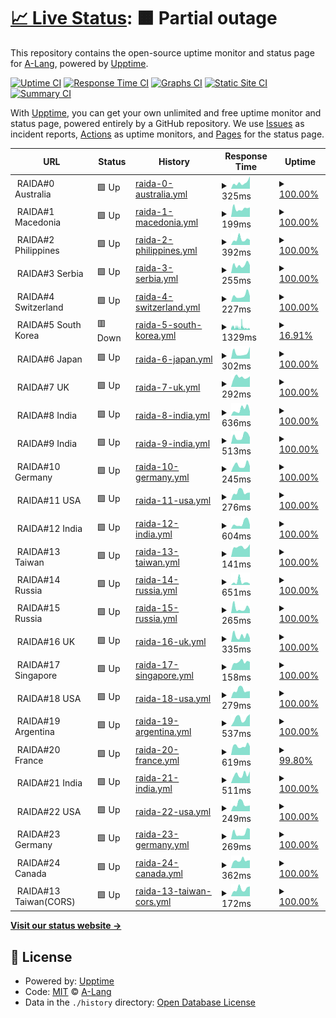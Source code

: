 # [📈 Live Status](https://uptime.cloudcoin.tw): <!--live status--> **🟧 Partial outage**

This repository contains the open-source uptime monitor and status page for [A-Lang](https://www.linkedin.com/in/alanghsu/), powered by [Upptime](https://github.com/upptime/upptime).

[![Uptime CI](https://github.com/a-lang/raida-uptime/workflows/Uptime%20CI/badge.svg)](https://github.com/a-lang/raida-uptime/actions?query=workflow%3A%22Uptime+CI%22)
[![Response Time CI](https://github.com/a-lang/raida-uptime/workflows/Response%20Time%20CI/badge.svg)](https://github.com/a-lang/raida-uptime/actions?query=workflow%3A%22Response+Time+CI%22)
[![Graphs CI](https://github.com/a-lang/raida-uptime/workflows/Graphs%20CI/badge.svg)](https://github.com/a-lang/raida-uptime/actions?query=workflow%3A%22Graphs+CI%22)
[![Static Site CI](https://github.com/a-lang/raida-uptime/workflows/Static%20Site%20CI/badge.svg)](https://github.com/a-lang/raida-uptime/actions?query=workflow%3A%22Static+Site+CI%22)
[![Summary CI](https://github.com/a-lang/raida-uptime/workflows/Summary%20CI/badge.svg)](https://github.com/a-lang/raida-uptime/actions?query=workflow%3A%22Summary+CI%22)

With [Upptime](https://upptime.js.org), you can get your own unlimited and free uptime monitor and status page, powered entirely by a GitHub repository. We use [Issues](https://github.com/a-lang/raida-uptime/issues) as incident reports, [Actions](https://github.com/a-lang/raida-uptime/actions) as uptime monitors, and [Pages](https://demo.upptime.js.org) for the status page.

<!--start: status pages-->
<!-- This summary is generated by Upptime (https://github.com/upptime/upptime) -->
<!-- Do not edit this manually, your changes will be overwritten -->
<!-- prettier-ignore -->
| URL | Status | History | Response Time | Uptime |
| --- | ------ | ------- | ------------- | ------ |
| <img alt="" src="https://icons.duckduckgo.com/ip3/null.ico" height="13"> RAIDA#0 Australia | 🟩 Up | [raida-0-australia.yml](https://github.com/a-lang/raida-uptime/commits/HEAD/history/raida-0-australia.yml) | <details><summary><img alt="Response time graph" src="./graphs/raida-0-australia/response-time-week.png" height="20"> 325ms</summary><br><a href="https://uptime.cloudcoin.tw/history/raida-0-australia"><img alt="Response time 477" src="https://img.shields.io/endpoint?url=https%3A%2F%2Fraw.githubusercontent.com%2Fa-lang%2Fraida-uptime%2FHEAD%2Fapi%2Fraida-0-australia%2Fresponse-time.json"></a><br><a href="https://uptime.cloudcoin.tw/history/raida-0-australia"><img alt="24-hour response time 172" src="https://img.shields.io/endpoint?url=https%3A%2F%2Fraw.githubusercontent.com%2Fa-lang%2Fraida-uptime%2FHEAD%2Fapi%2Fraida-0-australia%2Fresponse-time-day.json"></a><br><a href="https://uptime.cloudcoin.tw/history/raida-0-australia"><img alt="7-day response time 325" src="https://img.shields.io/endpoint?url=https%3A%2F%2Fraw.githubusercontent.com%2Fa-lang%2Fraida-uptime%2FHEAD%2Fapi%2Fraida-0-australia%2Fresponse-time-week.json"></a><br><a href="https://uptime.cloudcoin.tw/history/raida-0-australia"><img alt="30-day response time 455" src="https://img.shields.io/endpoint?url=https%3A%2F%2Fraw.githubusercontent.com%2Fa-lang%2Fraida-uptime%2FHEAD%2Fapi%2Fraida-0-australia%2Fresponse-time-month.json"></a><br><a href="https://uptime.cloudcoin.tw/history/raida-0-australia"><img alt="1-year response time 462" src="https://img.shields.io/endpoint?url=https%3A%2F%2Fraw.githubusercontent.com%2Fa-lang%2Fraida-uptime%2FHEAD%2Fapi%2Fraida-0-australia%2Fresponse-time-year.json"></a></details> | <details><summary><a href="https://uptime.cloudcoin.tw/history/raida-0-australia">100.00%</a></summary><a href="https://uptime.cloudcoin.tw/history/raida-0-australia"><img alt="All-time uptime 99.99%" src="https://img.shields.io/endpoint?url=https%3A%2F%2Fraw.githubusercontent.com%2Fa-lang%2Fraida-uptime%2FHEAD%2Fapi%2Fraida-0-australia%2Fuptime.json"></a><br><a href="https://uptime.cloudcoin.tw/history/raida-0-australia"><img alt="24-hour uptime 100.00%" src="https://img.shields.io/endpoint?url=https%3A%2F%2Fraw.githubusercontent.com%2Fa-lang%2Fraida-uptime%2FHEAD%2Fapi%2Fraida-0-australia%2Fuptime-day.json"></a><br><a href="https://uptime.cloudcoin.tw/history/raida-0-australia"><img alt="7-day uptime 100.00%" src="https://img.shields.io/endpoint?url=https%3A%2F%2Fraw.githubusercontent.com%2Fa-lang%2Fraida-uptime%2FHEAD%2Fapi%2Fraida-0-australia%2Fuptime-week.json"></a><br><a href="https://uptime.cloudcoin.tw/history/raida-0-australia"><img alt="30-day uptime 100.00%" src="https://img.shields.io/endpoint?url=https%3A%2F%2Fraw.githubusercontent.com%2Fa-lang%2Fraida-uptime%2FHEAD%2Fapi%2Fraida-0-australia%2Fuptime-month.json"></a><br><a href="https://uptime.cloudcoin.tw/history/raida-0-australia"><img alt="1-year uptime 99.99%" src="https://img.shields.io/endpoint?url=https%3A%2F%2Fraw.githubusercontent.com%2Fa-lang%2Fraida-uptime%2FHEAD%2Fapi%2Fraida-0-australia%2Fuptime-year.json"></a></details>
| <img alt="" src="https://icons.duckduckgo.com/ip3/null.ico" height="13"> RAIDA#1 Macedonia | 🟩 Up | [raida-1-macedonia.yml](https://github.com/a-lang/raida-uptime/commits/HEAD/history/raida-1-macedonia.yml) | <details><summary><img alt="Response time graph" src="./graphs/raida-1-macedonia/response-time-week.png" height="20"> 199ms</summary><br><a href="https://uptime.cloudcoin.tw/history/raida-1-macedonia"><img alt="Response time 329" src="https://img.shields.io/endpoint?url=https%3A%2F%2Fraw.githubusercontent.com%2Fa-lang%2Fraida-uptime%2FHEAD%2Fapi%2Fraida-1-macedonia%2Fresponse-time.json"></a><br><a href="https://uptime.cloudcoin.tw/history/raida-1-macedonia"><img alt="24-hour response time 134" src="https://img.shields.io/endpoint?url=https%3A%2F%2Fraw.githubusercontent.com%2Fa-lang%2Fraida-uptime%2FHEAD%2Fapi%2Fraida-1-macedonia%2Fresponse-time-day.json"></a><br><a href="https://uptime.cloudcoin.tw/history/raida-1-macedonia"><img alt="7-day response time 199" src="https://img.shields.io/endpoint?url=https%3A%2F%2Fraw.githubusercontent.com%2Fa-lang%2Fraida-uptime%2FHEAD%2Fapi%2Fraida-1-macedonia%2Fresponse-time-week.json"></a><br><a href="https://uptime.cloudcoin.tw/history/raida-1-macedonia"><img alt="30-day response time 241" src="https://img.shields.io/endpoint?url=https%3A%2F%2Fraw.githubusercontent.com%2Fa-lang%2Fraida-uptime%2FHEAD%2Fapi%2Fraida-1-macedonia%2Fresponse-time-month.json"></a><br><a href="https://uptime.cloudcoin.tw/history/raida-1-macedonia"><img alt="1-year response time 304" src="https://img.shields.io/endpoint?url=https%3A%2F%2Fraw.githubusercontent.com%2Fa-lang%2Fraida-uptime%2FHEAD%2Fapi%2Fraida-1-macedonia%2Fresponse-time-year.json"></a></details> | <details><summary><a href="https://uptime.cloudcoin.tw/history/raida-1-macedonia">100.00%</a></summary><a href="https://uptime.cloudcoin.tw/history/raida-1-macedonia"><img alt="All-time uptime 89.85%" src="https://img.shields.io/endpoint?url=https%3A%2F%2Fraw.githubusercontent.com%2Fa-lang%2Fraida-uptime%2FHEAD%2Fapi%2Fraida-1-macedonia%2Fuptime.json"></a><br><a href="https://uptime.cloudcoin.tw/history/raida-1-macedonia"><img alt="24-hour uptime 100.00%" src="https://img.shields.io/endpoint?url=https%3A%2F%2Fraw.githubusercontent.com%2Fa-lang%2Fraida-uptime%2FHEAD%2Fapi%2Fraida-1-macedonia%2Fuptime-day.json"></a><br><a href="https://uptime.cloudcoin.tw/history/raida-1-macedonia"><img alt="7-day uptime 100.00%" src="https://img.shields.io/endpoint?url=https%3A%2F%2Fraw.githubusercontent.com%2Fa-lang%2Fraida-uptime%2FHEAD%2Fapi%2Fraida-1-macedonia%2Fuptime-week.json"></a><br><a href="https://uptime.cloudcoin.tw/history/raida-1-macedonia"><img alt="30-day uptime 100.00%" src="https://img.shields.io/endpoint?url=https%3A%2F%2Fraw.githubusercontent.com%2Fa-lang%2Fraida-uptime%2FHEAD%2Fapi%2Fraida-1-macedonia%2Fuptime-month.json"></a><br><a href="https://uptime.cloudcoin.tw/history/raida-1-macedonia"><img alt="1-year uptime 83.95%" src="https://img.shields.io/endpoint?url=https%3A%2F%2Fraw.githubusercontent.com%2Fa-lang%2Fraida-uptime%2FHEAD%2Fapi%2Fraida-1-macedonia%2Fuptime-year.json"></a></details>
| <img alt="" src="https://icons.duckduckgo.com/ip3/null.ico" height="13"> RAIDA#2 Philippines | 🟩 Up | [raida-2-philippines.yml](https://github.com/a-lang/raida-uptime/commits/HEAD/history/raida-2-philippines.yml) | <details><summary><img alt="Response time graph" src="./graphs/raida-2-philippines/response-time-week.png" height="20"> 392ms</summary><br><a href="https://uptime.cloudcoin.tw/history/raida-2-philippines"><img alt="Response time 492" src="https://img.shields.io/endpoint?url=https%3A%2F%2Fraw.githubusercontent.com%2Fa-lang%2Fraida-uptime%2FHEAD%2Fapi%2Fraida-2-philippines%2Fresponse-time.json"></a><br><a href="https://uptime.cloudcoin.tw/history/raida-2-philippines"><img alt="24-hour response time 274" src="https://img.shields.io/endpoint?url=https%3A%2F%2Fraw.githubusercontent.com%2Fa-lang%2Fraida-uptime%2FHEAD%2Fapi%2Fraida-2-philippines%2Fresponse-time-day.json"></a><br><a href="https://uptime.cloudcoin.tw/history/raida-2-philippines"><img alt="7-day response time 392" src="https://img.shields.io/endpoint?url=https%3A%2F%2Fraw.githubusercontent.com%2Fa-lang%2Fraida-uptime%2FHEAD%2Fapi%2Fraida-2-philippines%2Fresponse-time-week.json"></a><br><a href="https://uptime.cloudcoin.tw/history/raida-2-philippines"><img alt="30-day response time 396" src="https://img.shields.io/endpoint?url=https%3A%2F%2Fraw.githubusercontent.com%2Fa-lang%2Fraida-uptime%2FHEAD%2Fapi%2Fraida-2-philippines%2Fresponse-time-month.json"></a><br><a href="https://uptime.cloudcoin.tw/history/raida-2-philippines"><img alt="1-year response time 514" src="https://img.shields.io/endpoint?url=https%3A%2F%2Fraw.githubusercontent.com%2Fa-lang%2Fraida-uptime%2FHEAD%2Fapi%2Fraida-2-philippines%2Fresponse-time-year.json"></a></details> | <details><summary><a href="https://uptime.cloudcoin.tw/history/raida-2-philippines">100.00%</a></summary><a href="https://uptime.cloudcoin.tw/history/raida-2-philippines"><img alt="All-time uptime 99.96%" src="https://img.shields.io/endpoint?url=https%3A%2F%2Fraw.githubusercontent.com%2Fa-lang%2Fraida-uptime%2FHEAD%2Fapi%2Fraida-2-philippines%2Fuptime.json"></a><br><a href="https://uptime.cloudcoin.tw/history/raida-2-philippines"><img alt="24-hour uptime 100.00%" src="https://img.shields.io/endpoint?url=https%3A%2F%2Fraw.githubusercontent.com%2Fa-lang%2Fraida-uptime%2FHEAD%2Fapi%2Fraida-2-philippines%2Fuptime-day.json"></a><br><a href="https://uptime.cloudcoin.tw/history/raida-2-philippines"><img alt="7-day uptime 100.00%" src="https://img.shields.io/endpoint?url=https%3A%2F%2Fraw.githubusercontent.com%2Fa-lang%2Fraida-uptime%2FHEAD%2Fapi%2Fraida-2-philippines%2Fuptime-week.json"></a><br><a href="https://uptime.cloudcoin.tw/history/raida-2-philippines"><img alt="30-day uptime 100.00%" src="https://img.shields.io/endpoint?url=https%3A%2F%2Fraw.githubusercontent.com%2Fa-lang%2Fraida-uptime%2FHEAD%2Fapi%2Fraida-2-philippines%2Fuptime-month.json"></a><br><a href="https://uptime.cloudcoin.tw/history/raida-2-philippines"><img alt="1-year uptime 99.98%" src="https://img.shields.io/endpoint?url=https%3A%2F%2Fraw.githubusercontent.com%2Fa-lang%2Fraida-uptime%2FHEAD%2Fapi%2Fraida-2-philippines%2Fuptime-year.json"></a></details>
| <img alt="" src="https://icons.duckduckgo.com/ip3/null.ico" height="13"> RAIDA#3 Serbia | 🟩 Up | [raida-3-serbia.yml](https://github.com/a-lang/raida-uptime/commits/HEAD/history/raida-3-serbia.yml) | <details><summary><img alt="Response time graph" src="./graphs/raida-3-serbia/response-time-week.png" height="20"> 255ms</summary><br><a href="https://uptime.cloudcoin.tw/history/raida-3-serbia"><img alt="Response time 278" src="https://img.shields.io/endpoint?url=https%3A%2F%2Fraw.githubusercontent.com%2Fa-lang%2Fraida-uptime%2FHEAD%2Fapi%2Fraida-3-serbia%2Fresponse-time.json"></a><br><a href="https://uptime.cloudcoin.tw/history/raida-3-serbia"><img alt="24-hour response time 148" src="https://img.shields.io/endpoint?url=https%3A%2F%2Fraw.githubusercontent.com%2Fa-lang%2Fraida-uptime%2FHEAD%2Fapi%2Fraida-3-serbia%2Fresponse-time-day.json"></a><br><a href="https://uptime.cloudcoin.tw/history/raida-3-serbia"><img alt="7-day response time 255" src="https://img.shields.io/endpoint?url=https%3A%2F%2Fraw.githubusercontent.com%2Fa-lang%2Fraida-uptime%2FHEAD%2Fapi%2Fraida-3-serbia%2Fresponse-time-week.json"></a><br><a href="https://uptime.cloudcoin.tw/history/raida-3-serbia"><img alt="30-day response time 310" src="https://img.shields.io/endpoint?url=https%3A%2F%2Fraw.githubusercontent.com%2Fa-lang%2Fraida-uptime%2FHEAD%2Fapi%2Fraida-3-serbia%2Fresponse-time-month.json"></a><br><a href="https://uptime.cloudcoin.tw/history/raida-3-serbia"><img alt="1-year response time 279" src="https://img.shields.io/endpoint?url=https%3A%2F%2Fraw.githubusercontent.com%2Fa-lang%2Fraida-uptime%2FHEAD%2Fapi%2Fraida-3-serbia%2Fresponse-time-year.json"></a></details> | <details><summary><a href="https://uptime.cloudcoin.tw/history/raida-3-serbia">100.00%</a></summary><a href="https://uptime.cloudcoin.tw/history/raida-3-serbia"><img alt="All-time uptime 99.98%" src="https://img.shields.io/endpoint?url=https%3A%2F%2Fraw.githubusercontent.com%2Fa-lang%2Fraida-uptime%2FHEAD%2Fapi%2Fraida-3-serbia%2Fuptime.json"></a><br><a href="https://uptime.cloudcoin.tw/history/raida-3-serbia"><img alt="24-hour uptime 100.00%" src="https://img.shields.io/endpoint?url=https%3A%2F%2Fraw.githubusercontent.com%2Fa-lang%2Fraida-uptime%2FHEAD%2Fapi%2Fraida-3-serbia%2Fuptime-day.json"></a><br><a href="https://uptime.cloudcoin.tw/history/raida-3-serbia"><img alt="7-day uptime 100.00%" src="https://img.shields.io/endpoint?url=https%3A%2F%2Fraw.githubusercontent.com%2Fa-lang%2Fraida-uptime%2FHEAD%2Fapi%2Fraida-3-serbia%2Fuptime-week.json"></a><br><a href="https://uptime.cloudcoin.tw/history/raida-3-serbia"><img alt="30-day uptime 100.00%" src="https://img.shields.io/endpoint?url=https%3A%2F%2Fraw.githubusercontent.com%2Fa-lang%2Fraida-uptime%2FHEAD%2Fapi%2Fraida-3-serbia%2Fuptime-month.json"></a><br><a href="https://uptime.cloudcoin.tw/history/raida-3-serbia"><img alt="1-year uptime 99.98%" src="https://img.shields.io/endpoint?url=https%3A%2F%2Fraw.githubusercontent.com%2Fa-lang%2Fraida-uptime%2FHEAD%2Fapi%2Fraida-3-serbia%2Fuptime-year.json"></a></details>
| <img alt="" src="https://icons.duckduckgo.com/ip3/null.ico" height="13"> RAIDA#4 Switzerland | 🟩 Up | [raida-4-switzerland.yml](https://github.com/a-lang/raida-uptime/commits/HEAD/history/raida-4-switzerland.yml) | <details><summary><img alt="Response time graph" src="./graphs/raida-4-switzerland/response-time-week.png" height="20"> 227ms</summary><br><a href="https://uptime.cloudcoin.tw/history/raida-4-switzerland"><img alt="Response time 333" src="https://img.shields.io/endpoint?url=https%3A%2F%2Fraw.githubusercontent.com%2Fa-lang%2Fraida-uptime%2FHEAD%2Fapi%2Fraida-4-switzerland%2Fresponse-time.json"></a><br><a href="https://uptime.cloudcoin.tw/history/raida-4-switzerland"><img alt="24-hour response time 160" src="https://img.shields.io/endpoint?url=https%3A%2F%2Fraw.githubusercontent.com%2Fa-lang%2Fraida-uptime%2FHEAD%2Fapi%2Fraida-4-switzerland%2Fresponse-time-day.json"></a><br><a href="https://uptime.cloudcoin.tw/history/raida-4-switzerland"><img alt="7-day response time 227" src="https://img.shields.io/endpoint?url=https%3A%2F%2Fraw.githubusercontent.com%2Fa-lang%2Fraida-uptime%2FHEAD%2Fapi%2Fraida-4-switzerland%2Fresponse-time-week.json"></a><br><a href="https://uptime.cloudcoin.tw/history/raida-4-switzerland"><img alt="30-day response time 300" src="https://img.shields.io/endpoint?url=https%3A%2F%2Fraw.githubusercontent.com%2Fa-lang%2Fraida-uptime%2FHEAD%2Fapi%2Fraida-4-switzerland%2Fresponse-time-month.json"></a><br><a href="https://uptime.cloudcoin.tw/history/raida-4-switzerland"><img alt="1-year response time 320" src="https://img.shields.io/endpoint?url=https%3A%2F%2Fraw.githubusercontent.com%2Fa-lang%2Fraida-uptime%2FHEAD%2Fapi%2Fraida-4-switzerland%2Fresponse-time-year.json"></a></details> | <details><summary><a href="https://uptime.cloudcoin.tw/history/raida-4-switzerland">100.00%</a></summary><a href="https://uptime.cloudcoin.tw/history/raida-4-switzerland"><img alt="All-time uptime 99.91%" src="https://img.shields.io/endpoint?url=https%3A%2F%2Fraw.githubusercontent.com%2Fa-lang%2Fraida-uptime%2FHEAD%2Fapi%2Fraida-4-switzerland%2Fuptime.json"></a><br><a href="https://uptime.cloudcoin.tw/history/raida-4-switzerland"><img alt="24-hour uptime 100.00%" src="https://img.shields.io/endpoint?url=https%3A%2F%2Fraw.githubusercontent.com%2Fa-lang%2Fraida-uptime%2FHEAD%2Fapi%2Fraida-4-switzerland%2Fuptime-day.json"></a><br><a href="https://uptime.cloudcoin.tw/history/raida-4-switzerland"><img alt="7-day uptime 100.00%" src="https://img.shields.io/endpoint?url=https%3A%2F%2Fraw.githubusercontent.com%2Fa-lang%2Fraida-uptime%2FHEAD%2Fapi%2Fraida-4-switzerland%2Fuptime-week.json"></a><br><a href="https://uptime.cloudcoin.tw/history/raida-4-switzerland"><img alt="30-day uptime 99.67%" src="https://img.shields.io/endpoint?url=https%3A%2F%2Fraw.githubusercontent.com%2Fa-lang%2Fraida-uptime%2FHEAD%2Fapi%2Fraida-4-switzerland%2Fuptime-month.json"></a><br><a href="https://uptime.cloudcoin.tw/history/raida-4-switzerland"><img alt="1-year uptime 99.96%" src="https://img.shields.io/endpoint?url=https%3A%2F%2Fraw.githubusercontent.com%2Fa-lang%2Fraida-uptime%2FHEAD%2Fapi%2Fraida-4-switzerland%2Fuptime-year.json"></a></details>
| <img alt="" src="https://icons.duckduckgo.com/ip3/null.ico" height="13"> RAIDA#5 South Korea | 🟥 Down | [raida-5-south-korea.yml](https://github.com/a-lang/raida-uptime/commits/HEAD/history/raida-5-south-korea.yml) | <details><summary><img alt="Response time graph" src="./graphs/raida-5-south-korea/response-time-week.png" height="20"> 1329ms</summary><br><a href="https://uptime.cloudcoin.tw/history/raida-5-south-korea"><img alt="Response time 1025" src="https://img.shields.io/endpoint?url=https%3A%2F%2Fraw.githubusercontent.com%2Fa-lang%2Fraida-uptime%2FHEAD%2Fapi%2Fraida-5-south-korea%2Fresponse-time.json"></a><br><a href="https://uptime.cloudcoin.tw/history/raida-5-south-korea"><img alt="24-hour response time 1157" src="https://img.shields.io/endpoint?url=https%3A%2F%2Fraw.githubusercontent.com%2Fa-lang%2Fraida-uptime%2FHEAD%2Fapi%2Fraida-5-south-korea%2Fresponse-time-day.json"></a><br><a href="https://uptime.cloudcoin.tw/history/raida-5-south-korea"><img alt="7-day response time 1329" src="https://img.shields.io/endpoint?url=https%3A%2F%2Fraw.githubusercontent.com%2Fa-lang%2Fraida-uptime%2FHEAD%2Fapi%2Fraida-5-south-korea%2Fresponse-time-week.json"></a><br><a href="https://uptime.cloudcoin.tw/history/raida-5-south-korea"><img alt="30-day response time 1366" src="https://img.shields.io/endpoint?url=https%3A%2F%2Fraw.githubusercontent.com%2Fa-lang%2Fraida-uptime%2FHEAD%2Fapi%2Fraida-5-south-korea%2Fresponse-time-month.json"></a><br><a href="https://uptime.cloudcoin.tw/history/raida-5-south-korea"><img alt="1-year response time 1120" src="https://img.shields.io/endpoint?url=https%3A%2F%2Fraw.githubusercontent.com%2Fa-lang%2Fraida-uptime%2FHEAD%2Fapi%2Fraida-5-south-korea%2Fresponse-time-year.json"></a></details> | <details><summary><a href="https://uptime.cloudcoin.tw/history/raida-5-south-korea">16.91%</a></summary><a href="https://uptime.cloudcoin.tw/history/raida-5-south-korea"><img alt="All-time uptime 97.97%" src="https://img.shields.io/endpoint?url=https%3A%2F%2Fraw.githubusercontent.com%2Fa-lang%2Fraida-uptime%2FHEAD%2Fapi%2Fraida-5-south-korea%2Fuptime.json"></a><br><a href="https://uptime.cloudcoin.tw/history/raida-5-south-korea"><img alt="24-hour uptime 8.50%" src="https://img.shields.io/endpoint?url=https%3A%2F%2Fraw.githubusercontent.com%2Fa-lang%2Fraida-uptime%2FHEAD%2Fapi%2Fraida-5-south-korea%2Fuptime-day.json"></a><br><a href="https://uptime.cloudcoin.tw/history/raida-5-south-korea"><img alt="7-day uptime 16.91%" src="https://img.shields.io/endpoint?url=https%3A%2F%2Fraw.githubusercontent.com%2Fa-lang%2Fraida-uptime%2FHEAD%2Fapi%2Fraida-5-south-korea%2Fuptime-week.json"></a><br><a href="https://uptime.cloudcoin.tw/history/raida-5-south-korea"><img alt="30-day uptime 62.52%" src="https://img.shields.io/endpoint?url=https%3A%2F%2Fraw.githubusercontent.com%2Fa-lang%2Fraida-uptime%2FHEAD%2Fapi%2Fraida-5-south-korea%2Fuptime-month.json"></a><br><a href="https://uptime.cloudcoin.tw/history/raida-5-south-korea"><img alt="1-year uptime 96.34%" src="https://img.shields.io/endpoint?url=https%3A%2F%2Fraw.githubusercontent.com%2Fa-lang%2Fraida-uptime%2FHEAD%2Fapi%2Fraida-5-south-korea%2Fuptime-year.json"></a></details>
| <img alt="" src="https://icons.duckduckgo.com/ip3/null.ico" height="13"> RAIDA#6 Japan | 🟩 Up | [raida-6-japan.yml](https://github.com/a-lang/raida-uptime/commits/HEAD/history/raida-6-japan.yml) | <details><summary><img alt="Response time graph" src="./graphs/raida-6-japan/response-time-week.png" height="20"> 302ms</summary><br><a href="https://uptime.cloudcoin.tw/history/raida-6-japan"><img alt="Response time 309" src="https://img.shields.io/endpoint?url=https%3A%2F%2Fraw.githubusercontent.com%2Fa-lang%2Fraida-uptime%2FHEAD%2Fapi%2Fraida-6-japan%2Fresponse-time.json"></a><br><a href="https://uptime.cloudcoin.tw/history/raida-6-japan"><img alt="24-hour response time 439" src="https://img.shields.io/endpoint?url=https%3A%2F%2Fraw.githubusercontent.com%2Fa-lang%2Fraida-uptime%2FHEAD%2Fapi%2Fraida-6-japan%2Fresponse-time-day.json"></a><br><a href="https://uptime.cloudcoin.tw/history/raida-6-japan"><img alt="7-day response time 302" src="https://img.shields.io/endpoint?url=https%3A%2F%2Fraw.githubusercontent.com%2Fa-lang%2Fraida-uptime%2FHEAD%2Fapi%2Fraida-6-japan%2Fresponse-time-week.json"></a><br><a href="https://uptime.cloudcoin.tw/history/raida-6-japan"><img alt="30-day response time 329" src="https://img.shields.io/endpoint?url=https%3A%2F%2Fraw.githubusercontent.com%2Fa-lang%2Fraida-uptime%2FHEAD%2Fapi%2Fraida-6-japan%2Fresponse-time-month.json"></a><br><a href="https://uptime.cloudcoin.tw/history/raida-6-japan"><img alt="1-year response time 286" src="https://img.shields.io/endpoint?url=https%3A%2F%2Fraw.githubusercontent.com%2Fa-lang%2Fraida-uptime%2FHEAD%2Fapi%2Fraida-6-japan%2Fresponse-time-year.json"></a></details> | <details><summary><a href="https://uptime.cloudcoin.tw/history/raida-6-japan">100.00%</a></summary><a href="https://uptime.cloudcoin.tw/history/raida-6-japan"><img alt="All-time uptime 99.99%" src="https://img.shields.io/endpoint?url=https%3A%2F%2Fraw.githubusercontent.com%2Fa-lang%2Fraida-uptime%2FHEAD%2Fapi%2Fraida-6-japan%2Fuptime.json"></a><br><a href="https://uptime.cloudcoin.tw/history/raida-6-japan"><img alt="24-hour uptime 100.00%" src="https://img.shields.io/endpoint?url=https%3A%2F%2Fraw.githubusercontent.com%2Fa-lang%2Fraida-uptime%2FHEAD%2Fapi%2Fraida-6-japan%2Fuptime-day.json"></a><br><a href="https://uptime.cloudcoin.tw/history/raida-6-japan"><img alt="7-day uptime 100.00%" src="https://img.shields.io/endpoint?url=https%3A%2F%2Fraw.githubusercontent.com%2Fa-lang%2Fraida-uptime%2FHEAD%2Fapi%2Fraida-6-japan%2Fuptime-week.json"></a><br><a href="https://uptime.cloudcoin.tw/history/raida-6-japan"><img alt="30-day uptime 100.00%" src="https://img.shields.io/endpoint?url=https%3A%2F%2Fraw.githubusercontent.com%2Fa-lang%2Fraida-uptime%2FHEAD%2Fapi%2Fraida-6-japan%2Fuptime-month.json"></a><br><a href="https://uptime.cloudcoin.tw/history/raida-6-japan"><img alt="1-year uptime 99.99%" src="https://img.shields.io/endpoint?url=https%3A%2F%2Fraw.githubusercontent.com%2Fa-lang%2Fraida-uptime%2FHEAD%2Fapi%2Fraida-6-japan%2Fuptime-year.json"></a></details>
| <img alt="" src="https://icons.duckduckgo.com/ip3/null.ico" height="13"> RAIDA#7 UK | 🟩 Up | [raida-7-uk.yml](https://github.com/a-lang/raida-uptime/commits/HEAD/history/raida-7-uk.yml) | <details><summary><img alt="Response time graph" src="./graphs/raida-7-uk/response-time-week.png" height="20"> 292ms</summary><br><a href="https://uptime.cloudcoin.tw/history/raida-7-uk"><img alt="Response time 398" src="https://img.shields.io/endpoint?url=https%3A%2F%2Fraw.githubusercontent.com%2Fa-lang%2Fraida-uptime%2FHEAD%2Fapi%2Fraida-7-uk%2Fresponse-time.json"></a><br><a href="https://uptime.cloudcoin.tw/history/raida-7-uk"><img alt="24-hour response time 413" src="https://img.shields.io/endpoint?url=https%3A%2F%2Fraw.githubusercontent.com%2Fa-lang%2Fraida-uptime%2FHEAD%2Fapi%2Fraida-7-uk%2Fresponse-time-day.json"></a><br><a href="https://uptime.cloudcoin.tw/history/raida-7-uk"><img alt="7-day response time 292" src="https://img.shields.io/endpoint?url=https%3A%2F%2Fraw.githubusercontent.com%2Fa-lang%2Fraida-uptime%2FHEAD%2Fapi%2Fraida-7-uk%2Fresponse-time-week.json"></a><br><a href="https://uptime.cloudcoin.tw/history/raida-7-uk"><img alt="30-day response time 346" src="https://img.shields.io/endpoint?url=https%3A%2F%2Fraw.githubusercontent.com%2Fa-lang%2Fraida-uptime%2FHEAD%2Fapi%2Fraida-7-uk%2Fresponse-time-month.json"></a><br><a href="https://uptime.cloudcoin.tw/history/raida-7-uk"><img alt="1-year response time 398" src="https://img.shields.io/endpoint?url=https%3A%2F%2Fraw.githubusercontent.com%2Fa-lang%2Fraida-uptime%2FHEAD%2Fapi%2Fraida-7-uk%2Fresponse-time-year.json"></a></details> | <details><summary><a href="https://uptime.cloudcoin.tw/history/raida-7-uk">100.00%</a></summary><a href="https://uptime.cloudcoin.tw/history/raida-7-uk"><img alt="All-time uptime 99.99%" src="https://img.shields.io/endpoint?url=https%3A%2F%2Fraw.githubusercontent.com%2Fa-lang%2Fraida-uptime%2FHEAD%2Fapi%2Fraida-7-uk%2Fuptime.json"></a><br><a href="https://uptime.cloudcoin.tw/history/raida-7-uk"><img alt="24-hour uptime 100.00%" src="https://img.shields.io/endpoint?url=https%3A%2F%2Fraw.githubusercontent.com%2Fa-lang%2Fraida-uptime%2FHEAD%2Fapi%2Fraida-7-uk%2Fuptime-day.json"></a><br><a href="https://uptime.cloudcoin.tw/history/raida-7-uk"><img alt="7-day uptime 100.00%" src="https://img.shields.io/endpoint?url=https%3A%2F%2Fraw.githubusercontent.com%2Fa-lang%2Fraida-uptime%2FHEAD%2Fapi%2Fraida-7-uk%2Fuptime-week.json"></a><br><a href="https://uptime.cloudcoin.tw/history/raida-7-uk"><img alt="30-day uptime 100.00%" src="https://img.shields.io/endpoint?url=https%3A%2F%2Fraw.githubusercontent.com%2Fa-lang%2Fraida-uptime%2FHEAD%2Fapi%2Fraida-7-uk%2Fuptime-month.json"></a><br><a href="https://uptime.cloudcoin.tw/history/raida-7-uk"><img alt="1-year uptime 99.98%" src="https://img.shields.io/endpoint?url=https%3A%2F%2Fraw.githubusercontent.com%2Fa-lang%2Fraida-uptime%2FHEAD%2Fapi%2Fraida-7-uk%2Fuptime-year.json"></a></details>
| <img alt="" src="https://icons.duckduckgo.com/ip3/null.ico" height="13"> RAIDA#8 India | 🟩 Up | [raida-8-india.yml](https://github.com/a-lang/raida-uptime/commits/HEAD/history/raida-8-india.yml) | <details><summary><img alt="Response time graph" src="./graphs/raida-8-india/response-time-week.png" height="20"> 636ms</summary><br><a href="https://uptime.cloudcoin.tw/history/raida-8-india"><img alt="Response time 568" src="https://img.shields.io/endpoint?url=https%3A%2F%2Fraw.githubusercontent.com%2Fa-lang%2Fraida-uptime%2FHEAD%2Fapi%2Fraida-8-india%2Fresponse-time.json"></a><br><a href="https://uptime.cloudcoin.tw/history/raida-8-india"><img alt="24-hour response time 245" src="https://img.shields.io/endpoint?url=https%3A%2F%2Fraw.githubusercontent.com%2Fa-lang%2Fraida-uptime%2FHEAD%2Fapi%2Fraida-8-india%2Fresponse-time-day.json"></a><br><a href="https://uptime.cloudcoin.tw/history/raida-8-india"><img alt="7-day response time 636" src="https://img.shields.io/endpoint?url=https%3A%2F%2Fraw.githubusercontent.com%2Fa-lang%2Fraida-uptime%2FHEAD%2Fapi%2Fraida-8-india%2Fresponse-time-week.json"></a><br><a href="https://uptime.cloudcoin.tw/history/raida-8-india"><img alt="30-day response time 622" src="https://img.shields.io/endpoint?url=https%3A%2F%2Fraw.githubusercontent.com%2Fa-lang%2Fraida-uptime%2FHEAD%2Fapi%2Fraida-8-india%2Fresponse-time-month.json"></a><br><a href="https://uptime.cloudcoin.tw/history/raida-8-india"><img alt="1-year response time 591" src="https://img.shields.io/endpoint?url=https%3A%2F%2Fraw.githubusercontent.com%2Fa-lang%2Fraida-uptime%2FHEAD%2Fapi%2Fraida-8-india%2Fresponse-time-year.json"></a></details> | <details><summary><a href="https://uptime.cloudcoin.tw/history/raida-8-india">100.00%</a></summary><a href="https://uptime.cloudcoin.tw/history/raida-8-india"><img alt="All-time uptime 99.99%" src="https://img.shields.io/endpoint?url=https%3A%2F%2Fraw.githubusercontent.com%2Fa-lang%2Fraida-uptime%2FHEAD%2Fapi%2Fraida-8-india%2Fuptime.json"></a><br><a href="https://uptime.cloudcoin.tw/history/raida-8-india"><img alt="24-hour uptime 100.00%" src="https://img.shields.io/endpoint?url=https%3A%2F%2Fraw.githubusercontent.com%2Fa-lang%2Fraida-uptime%2FHEAD%2Fapi%2Fraida-8-india%2Fuptime-day.json"></a><br><a href="https://uptime.cloudcoin.tw/history/raida-8-india"><img alt="7-day uptime 100.00%" src="https://img.shields.io/endpoint?url=https%3A%2F%2Fraw.githubusercontent.com%2Fa-lang%2Fraida-uptime%2FHEAD%2Fapi%2Fraida-8-india%2Fuptime-week.json"></a><br><a href="https://uptime.cloudcoin.tw/history/raida-8-india"><img alt="30-day uptime 100.00%" src="https://img.shields.io/endpoint?url=https%3A%2F%2Fraw.githubusercontent.com%2Fa-lang%2Fraida-uptime%2FHEAD%2Fapi%2Fraida-8-india%2Fuptime-month.json"></a><br><a href="https://uptime.cloudcoin.tw/history/raida-8-india"><img alt="1-year uptime 99.99%" src="https://img.shields.io/endpoint?url=https%3A%2F%2Fraw.githubusercontent.com%2Fa-lang%2Fraida-uptime%2FHEAD%2Fapi%2Fraida-8-india%2Fuptime-year.json"></a></details>
| <img alt="" src="https://icons.duckduckgo.com/ip3/null.ico" height="13"> RAIDA#9 India | 🟩 Up | [raida-9-india.yml](https://github.com/a-lang/raida-uptime/commits/HEAD/history/raida-9-india.yml) | <details><summary><img alt="Response time graph" src="./graphs/raida-9-india/response-time-week.png" height="20"> 513ms</summary><br><a href="https://uptime.cloudcoin.tw/history/raida-9-india"><img alt="Response time 537" src="https://img.shields.io/endpoint?url=https%3A%2F%2Fraw.githubusercontent.com%2Fa-lang%2Fraida-uptime%2FHEAD%2Fapi%2Fraida-9-india%2Fresponse-time.json"></a><br><a href="https://uptime.cloudcoin.tw/history/raida-9-india"><img alt="24-hour response time 255" src="https://img.shields.io/endpoint?url=https%3A%2F%2Fraw.githubusercontent.com%2Fa-lang%2Fraida-uptime%2FHEAD%2Fapi%2Fraida-9-india%2Fresponse-time-day.json"></a><br><a href="https://uptime.cloudcoin.tw/history/raida-9-india"><img alt="7-day response time 513" src="https://img.shields.io/endpoint?url=https%3A%2F%2Fraw.githubusercontent.com%2Fa-lang%2Fraida-uptime%2FHEAD%2Fapi%2Fraida-9-india%2Fresponse-time-week.json"></a><br><a href="https://uptime.cloudcoin.tw/history/raida-9-india"><img alt="30-day response time 631" src="https://img.shields.io/endpoint?url=https%3A%2F%2Fraw.githubusercontent.com%2Fa-lang%2Fraida-uptime%2FHEAD%2Fapi%2Fraida-9-india%2Fresponse-time-month.json"></a><br><a href="https://uptime.cloudcoin.tw/history/raida-9-india"><img alt="1-year response time 587" src="https://img.shields.io/endpoint?url=https%3A%2F%2Fraw.githubusercontent.com%2Fa-lang%2Fraida-uptime%2FHEAD%2Fapi%2Fraida-9-india%2Fresponse-time-year.json"></a></details> | <details><summary><a href="https://uptime.cloudcoin.tw/history/raida-9-india">100.00%</a></summary><a href="https://uptime.cloudcoin.tw/history/raida-9-india"><img alt="All-time uptime 98.54%" src="https://img.shields.io/endpoint?url=https%3A%2F%2Fraw.githubusercontent.com%2Fa-lang%2Fraida-uptime%2FHEAD%2Fapi%2Fraida-9-india%2Fuptime.json"></a><br><a href="https://uptime.cloudcoin.tw/history/raida-9-india"><img alt="24-hour uptime 100.00%" src="https://img.shields.io/endpoint?url=https%3A%2F%2Fraw.githubusercontent.com%2Fa-lang%2Fraida-uptime%2FHEAD%2Fapi%2Fraida-9-india%2Fuptime-day.json"></a><br><a href="https://uptime.cloudcoin.tw/history/raida-9-india"><img alt="7-day uptime 100.00%" src="https://img.shields.io/endpoint?url=https%3A%2F%2Fraw.githubusercontent.com%2Fa-lang%2Fraida-uptime%2FHEAD%2Fapi%2Fraida-9-india%2Fuptime-week.json"></a><br><a href="https://uptime.cloudcoin.tw/history/raida-9-india"><img alt="30-day uptime 100.00%" src="https://img.shields.io/endpoint?url=https%3A%2F%2Fraw.githubusercontent.com%2Fa-lang%2Fraida-uptime%2FHEAD%2Fapi%2Fraida-9-india%2Fuptime-month.json"></a><br><a href="https://uptime.cloudcoin.tw/history/raida-9-india"><img alt="1-year uptime 97.37%" src="https://img.shields.io/endpoint?url=https%3A%2F%2Fraw.githubusercontent.com%2Fa-lang%2Fraida-uptime%2FHEAD%2Fapi%2Fraida-9-india%2Fuptime-year.json"></a></details>
| <img alt="" src="https://icons.duckduckgo.com/ip3/null.ico" height="13"> RAIDA#10 Germany | 🟩 Up | [raida-10-germany.yml](https://github.com/a-lang/raida-uptime/commits/HEAD/history/raida-10-germany.yml) | <details><summary><img alt="Response time graph" src="./graphs/raida-10-germany/response-time-week.png" height="20"> 245ms</summary><br><a href="https://uptime.cloudcoin.tw/history/raida-10-germany"><img alt="Response time 225" src="https://img.shields.io/endpoint?url=https%3A%2F%2Fraw.githubusercontent.com%2Fa-lang%2Fraida-uptime%2FHEAD%2Fapi%2Fraida-10-germany%2Fresponse-time.json"></a><br><a href="https://uptime.cloudcoin.tw/history/raida-10-germany"><img alt="24-hour response time 150" src="https://img.shields.io/endpoint?url=https%3A%2F%2Fraw.githubusercontent.com%2Fa-lang%2Fraida-uptime%2FHEAD%2Fapi%2Fraida-10-germany%2Fresponse-time-day.json"></a><br><a href="https://uptime.cloudcoin.tw/history/raida-10-germany"><img alt="7-day response time 245" src="https://img.shields.io/endpoint?url=https%3A%2F%2Fraw.githubusercontent.com%2Fa-lang%2Fraida-uptime%2FHEAD%2Fapi%2Fraida-10-germany%2Fresponse-time-week.json"></a><br><a href="https://uptime.cloudcoin.tw/history/raida-10-germany"><img alt="30-day response time 253" src="https://img.shields.io/endpoint?url=https%3A%2F%2Fraw.githubusercontent.com%2Fa-lang%2Fraida-uptime%2FHEAD%2Fapi%2Fraida-10-germany%2Fresponse-time-month.json"></a><br><a href="https://uptime.cloudcoin.tw/history/raida-10-germany"><img alt="1-year response time 227" src="https://img.shields.io/endpoint?url=https%3A%2F%2Fraw.githubusercontent.com%2Fa-lang%2Fraida-uptime%2FHEAD%2Fapi%2Fraida-10-germany%2Fresponse-time-year.json"></a></details> | <details><summary><a href="https://uptime.cloudcoin.tw/history/raida-10-germany">100.00%</a></summary><a href="https://uptime.cloudcoin.tw/history/raida-10-germany"><img alt="All-time uptime 99.97%" src="https://img.shields.io/endpoint?url=https%3A%2F%2Fraw.githubusercontent.com%2Fa-lang%2Fraida-uptime%2FHEAD%2Fapi%2Fraida-10-germany%2Fuptime.json"></a><br><a href="https://uptime.cloudcoin.tw/history/raida-10-germany"><img alt="24-hour uptime 100.00%" src="https://img.shields.io/endpoint?url=https%3A%2F%2Fraw.githubusercontent.com%2Fa-lang%2Fraida-uptime%2FHEAD%2Fapi%2Fraida-10-germany%2Fuptime-day.json"></a><br><a href="https://uptime.cloudcoin.tw/history/raida-10-germany"><img alt="7-day uptime 100.00%" src="https://img.shields.io/endpoint?url=https%3A%2F%2Fraw.githubusercontent.com%2Fa-lang%2Fraida-uptime%2FHEAD%2Fapi%2Fraida-10-germany%2Fuptime-week.json"></a><br><a href="https://uptime.cloudcoin.tw/history/raida-10-germany"><img alt="30-day uptime 100.00%" src="https://img.shields.io/endpoint?url=https%3A%2F%2Fraw.githubusercontent.com%2Fa-lang%2Fraida-uptime%2FHEAD%2Fapi%2Fraida-10-germany%2Fuptime-month.json"></a><br><a href="https://uptime.cloudcoin.tw/history/raida-10-germany"><img alt="1-year uptime 99.95%" src="https://img.shields.io/endpoint?url=https%3A%2F%2Fraw.githubusercontent.com%2Fa-lang%2Fraida-uptime%2FHEAD%2Fapi%2Fraida-10-germany%2Fuptime-year.json"></a></details>
| <img alt="" src="https://icons.duckduckgo.com/ip3/null.ico" height="13"> RAIDA#11 USA | 🟩 Up | [raida-11-usa.yml](https://github.com/a-lang/raida-uptime/commits/HEAD/history/raida-11-usa.yml) | <details><summary><img alt="Response time graph" src="./graphs/raida-11-usa/response-time-week.png" height="20"> 276ms</summary><br><a href="https://uptime.cloudcoin.tw/history/raida-11-usa"><img alt="Response time 422" src="https://img.shields.io/endpoint?url=https%3A%2F%2Fraw.githubusercontent.com%2Fa-lang%2Fraida-uptime%2FHEAD%2Fapi%2Fraida-11-usa%2Fresponse-time.json"></a><br><a href="https://uptime.cloudcoin.tw/history/raida-11-usa"><img alt="24-hour response time 190" src="https://img.shields.io/endpoint?url=https%3A%2F%2Fraw.githubusercontent.com%2Fa-lang%2Fraida-uptime%2FHEAD%2Fapi%2Fraida-11-usa%2Fresponse-time-day.json"></a><br><a href="https://uptime.cloudcoin.tw/history/raida-11-usa"><img alt="7-day response time 276" src="https://img.shields.io/endpoint?url=https%3A%2F%2Fraw.githubusercontent.com%2Fa-lang%2Fraida-uptime%2FHEAD%2Fapi%2Fraida-11-usa%2Fresponse-time-week.json"></a><br><a href="https://uptime.cloudcoin.tw/history/raida-11-usa"><img alt="30-day response time 255" src="https://img.shields.io/endpoint?url=https%3A%2F%2Fraw.githubusercontent.com%2Fa-lang%2Fraida-uptime%2FHEAD%2Fapi%2Fraida-11-usa%2Fresponse-time-month.json"></a><br><a href="https://uptime.cloudcoin.tw/history/raida-11-usa"><img alt="1-year response time 462" src="https://img.shields.io/endpoint?url=https%3A%2F%2Fraw.githubusercontent.com%2Fa-lang%2Fraida-uptime%2FHEAD%2Fapi%2Fraida-11-usa%2Fresponse-time-year.json"></a></details> | <details><summary><a href="https://uptime.cloudcoin.tw/history/raida-11-usa">100.00%</a></summary><a href="https://uptime.cloudcoin.tw/history/raida-11-usa"><img alt="All-time uptime 99.12%" src="https://img.shields.io/endpoint?url=https%3A%2F%2Fraw.githubusercontent.com%2Fa-lang%2Fraida-uptime%2FHEAD%2Fapi%2Fraida-11-usa%2Fuptime.json"></a><br><a href="https://uptime.cloudcoin.tw/history/raida-11-usa"><img alt="24-hour uptime 100.00%" src="https://img.shields.io/endpoint?url=https%3A%2F%2Fraw.githubusercontent.com%2Fa-lang%2Fraida-uptime%2FHEAD%2Fapi%2Fraida-11-usa%2Fuptime-day.json"></a><br><a href="https://uptime.cloudcoin.tw/history/raida-11-usa"><img alt="7-day uptime 100.00%" src="https://img.shields.io/endpoint?url=https%3A%2F%2Fraw.githubusercontent.com%2Fa-lang%2Fraida-uptime%2FHEAD%2Fapi%2Fraida-11-usa%2Fuptime-week.json"></a><br><a href="https://uptime.cloudcoin.tw/history/raida-11-usa"><img alt="30-day uptime 100.00%" src="https://img.shields.io/endpoint?url=https%3A%2F%2Fraw.githubusercontent.com%2Fa-lang%2Fraida-uptime%2FHEAD%2Fapi%2Fraida-11-usa%2Fuptime-month.json"></a><br><a href="https://uptime.cloudcoin.tw/history/raida-11-usa"><img alt="1-year uptime 98.49%" src="https://img.shields.io/endpoint?url=https%3A%2F%2Fraw.githubusercontent.com%2Fa-lang%2Fraida-uptime%2FHEAD%2Fapi%2Fraida-11-usa%2Fuptime-year.json"></a></details>
| <img alt="" src="https://icons.duckduckgo.com/ip3/null.ico" height="13"> RAIDA#12 India | 🟩 Up | [raida-12-india.yml](https://github.com/a-lang/raida-uptime/commits/HEAD/history/raida-12-india.yml) | <details><summary><img alt="Response time graph" src="./graphs/raida-12-india/response-time-week.png" height="20"> 604ms</summary><br><a href="https://uptime.cloudcoin.tw/history/raida-12-india"><img alt="Response time 518" src="https://img.shields.io/endpoint?url=https%3A%2F%2Fraw.githubusercontent.com%2Fa-lang%2Fraida-uptime%2FHEAD%2Fapi%2Fraida-12-india%2Fresponse-time.json"></a><br><a href="https://uptime.cloudcoin.tw/history/raida-12-india"><img alt="24-hour response time 606" src="https://img.shields.io/endpoint?url=https%3A%2F%2Fraw.githubusercontent.com%2Fa-lang%2Fraida-uptime%2FHEAD%2Fapi%2Fraida-12-india%2Fresponse-time-day.json"></a><br><a href="https://uptime.cloudcoin.tw/history/raida-12-india"><img alt="7-day response time 604" src="https://img.shields.io/endpoint?url=https%3A%2F%2Fraw.githubusercontent.com%2Fa-lang%2Fraida-uptime%2FHEAD%2Fapi%2Fraida-12-india%2Fresponse-time-week.json"></a><br><a href="https://uptime.cloudcoin.tw/history/raida-12-india"><img alt="30-day response time 653" src="https://img.shields.io/endpoint?url=https%3A%2F%2Fraw.githubusercontent.com%2Fa-lang%2Fraida-uptime%2FHEAD%2Fapi%2Fraida-12-india%2Fresponse-time-month.json"></a><br><a href="https://uptime.cloudcoin.tw/history/raida-12-india"><img alt="1-year response time 558" src="https://img.shields.io/endpoint?url=https%3A%2F%2Fraw.githubusercontent.com%2Fa-lang%2Fraida-uptime%2FHEAD%2Fapi%2Fraida-12-india%2Fresponse-time-year.json"></a></details> | <details><summary><a href="https://uptime.cloudcoin.tw/history/raida-12-india">100.00%</a></summary><a href="https://uptime.cloudcoin.tw/history/raida-12-india"><img alt="All-time uptime 99.79%" src="https://img.shields.io/endpoint?url=https%3A%2F%2Fraw.githubusercontent.com%2Fa-lang%2Fraida-uptime%2FHEAD%2Fapi%2Fraida-12-india%2Fuptime.json"></a><br><a href="https://uptime.cloudcoin.tw/history/raida-12-india"><img alt="24-hour uptime 100.00%" src="https://img.shields.io/endpoint?url=https%3A%2F%2Fraw.githubusercontent.com%2Fa-lang%2Fraida-uptime%2FHEAD%2Fapi%2Fraida-12-india%2Fuptime-day.json"></a><br><a href="https://uptime.cloudcoin.tw/history/raida-12-india"><img alt="7-day uptime 100.00%" src="https://img.shields.io/endpoint?url=https%3A%2F%2Fraw.githubusercontent.com%2Fa-lang%2Fraida-uptime%2FHEAD%2Fapi%2Fraida-12-india%2Fuptime-week.json"></a><br><a href="https://uptime.cloudcoin.tw/history/raida-12-india"><img alt="30-day uptime 100.00%" src="https://img.shields.io/endpoint?url=https%3A%2F%2Fraw.githubusercontent.com%2Fa-lang%2Fraida-uptime%2FHEAD%2Fapi%2Fraida-12-india%2Fuptime-month.json"></a><br><a href="https://uptime.cloudcoin.tw/history/raida-12-india"><img alt="1-year uptime 99.61%" src="https://img.shields.io/endpoint?url=https%3A%2F%2Fraw.githubusercontent.com%2Fa-lang%2Fraida-uptime%2FHEAD%2Fapi%2Fraida-12-india%2Fuptime-year.json"></a></details>
| <img alt="" src="https://icons.duckduckgo.com/ip3/null.ico" height="13"> RAIDA#13 Taiwan | 🟩 Up | [raida-13-taiwan.yml](https://github.com/a-lang/raida-uptime/commits/HEAD/history/raida-13-taiwan.yml) | <details><summary><img alt="Response time graph" src="./graphs/raida-13-taiwan/response-time-week.png" height="20"> 141ms</summary><br><a href="https://uptime.cloudcoin.tw/history/raida-13-taiwan"><img alt="Response time 206" src="https://img.shields.io/endpoint?url=https%3A%2F%2Fraw.githubusercontent.com%2Fa-lang%2Fraida-uptime%2FHEAD%2Fapi%2Fraida-13-taiwan%2Fresponse-time.json"></a><br><a href="https://uptime.cloudcoin.tw/history/raida-13-taiwan"><img alt="24-hour response time 129" src="https://img.shields.io/endpoint?url=https%3A%2F%2Fraw.githubusercontent.com%2Fa-lang%2Fraida-uptime%2FHEAD%2Fapi%2Fraida-13-taiwan%2Fresponse-time-day.json"></a><br><a href="https://uptime.cloudcoin.tw/history/raida-13-taiwan"><img alt="7-day response time 141" src="https://img.shields.io/endpoint?url=https%3A%2F%2Fraw.githubusercontent.com%2Fa-lang%2Fraida-uptime%2FHEAD%2Fapi%2Fraida-13-taiwan%2Fresponse-time-week.json"></a><br><a href="https://uptime.cloudcoin.tw/history/raida-13-taiwan"><img alt="30-day response time 142" src="https://img.shields.io/endpoint?url=https%3A%2F%2Fraw.githubusercontent.com%2Fa-lang%2Fraida-uptime%2FHEAD%2Fapi%2Fraida-13-taiwan%2Fresponse-time-month.json"></a><br><a href="https://uptime.cloudcoin.tw/history/raida-13-taiwan"><img alt="1-year response time 165" src="https://img.shields.io/endpoint?url=https%3A%2F%2Fraw.githubusercontent.com%2Fa-lang%2Fraida-uptime%2FHEAD%2Fapi%2Fraida-13-taiwan%2Fresponse-time-year.json"></a></details> | <details><summary><a href="https://uptime.cloudcoin.tw/history/raida-13-taiwan">100.00%</a></summary><a href="https://uptime.cloudcoin.tw/history/raida-13-taiwan"><img alt="All-time uptime 99.84%" src="https://img.shields.io/endpoint?url=https%3A%2F%2Fraw.githubusercontent.com%2Fa-lang%2Fraida-uptime%2FHEAD%2Fapi%2Fraida-13-taiwan%2Fuptime.json"></a><br><a href="https://uptime.cloudcoin.tw/history/raida-13-taiwan"><img alt="24-hour uptime 100.00%" src="https://img.shields.io/endpoint?url=https%3A%2F%2Fraw.githubusercontent.com%2Fa-lang%2Fraida-uptime%2FHEAD%2Fapi%2Fraida-13-taiwan%2Fuptime-day.json"></a><br><a href="https://uptime.cloudcoin.tw/history/raida-13-taiwan"><img alt="7-day uptime 100.00%" src="https://img.shields.io/endpoint?url=https%3A%2F%2Fraw.githubusercontent.com%2Fa-lang%2Fraida-uptime%2FHEAD%2Fapi%2Fraida-13-taiwan%2Fuptime-week.json"></a><br><a href="https://uptime.cloudcoin.tw/history/raida-13-taiwan"><img alt="30-day uptime 100.00%" src="https://img.shields.io/endpoint?url=https%3A%2F%2Fraw.githubusercontent.com%2Fa-lang%2Fraida-uptime%2FHEAD%2Fapi%2Fraida-13-taiwan%2Fuptime-month.json"></a><br><a href="https://uptime.cloudcoin.tw/history/raida-13-taiwan"><img alt="1-year uptime 99.77%" src="https://img.shields.io/endpoint?url=https%3A%2F%2Fraw.githubusercontent.com%2Fa-lang%2Fraida-uptime%2FHEAD%2Fapi%2Fraida-13-taiwan%2Fuptime-year.json"></a></details>
| <img alt="" src="https://icons.duckduckgo.com/ip3/null.ico" height="13"> RAIDA#14 Russia | 🟩 Up | [raida-14-russia.yml](https://github.com/a-lang/raida-uptime/commits/HEAD/history/raida-14-russia.yml) | <details><summary><img alt="Response time graph" src="./graphs/raida-14-russia/response-time-week.png" height="20"> 651ms</summary><br><a href="https://uptime.cloudcoin.tw/history/raida-14-russia"><img alt="Response time 395" src="https://img.shields.io/endpoint?url=https%3A%2F%2Fraw.githubusercontent.com%2Fa-lang%2Fraida-uptime%2FHEAD%2Fapi%2Fraida-14-russia%2Fresponse-time.json"></a><br><a href="https://uptime.cloudcoin.tw/history/raida-14-russia"><img alt="24-hour response time 163" src="https://img.shields.io/endpoint?url=https%3A%2F%2Fraw.githubusercontent.com%2Fa-lang%2Fraida-uptime%2FHEAD%2Fapi%2Fraida-14-russia%2Fresponse-time-day.json"></a><br><a href="https://uptime.cloudcoin.tw/history/raida-14-russia"><img alt="7-day response time 651" src="https://img.shields.io/endpoint?url=https%3A%2F%2Fraw.githubusercontent.com%2Fa-lang%2Fraida-uptime%2FHEAD%2Fapi%2Fraida-14-russia%2Fresponse-time-week.json"></a><br><a href="https://uptime.cloudcoin.tw/history/raida-14-russia"><img alt="30-day response time 455" src="https://img.shields.io/endpoint?url=https%3A%2F%2Fraw.githubusercontent.com%2Fa-lang%2Fraida-uptime%2FHEAD%2Fapi%2Fraida-14-russia%2Fresponse-time-month.json"></a><br><a href="https://uptime.cloudcoin.tw/history/raida-14-russia"><img alt="1-year response time 400" src="https://img.shields.io/endpoint?url=https%3A%2F%2Fraw.githubusercontent.com%2Fa-lang%2Fraida-uptime%2FHEAD%2Fapi%2Fraida-14-russia%2Fresponse-time-year.json"></a></details> | <details><summary><a href="https://uptime.cloudcoin.tw/history/raida-14-russia">100.00%</a></summary><a href="https://uptime.cloudcoin.tw/history/raida-14-russia"><img alt="All-time uptime 99.97%" src="https://img.shields.io/endpoint?url=https%3A%2F%2Fraw.githubusercontent.com%2Fa-lang%2Fraida-uptime%2FHEAD%2Fapi%2Fraida-14-russia%2Fuptime.json"></a><br><a href="https://uptime.cloudcoin.tw/history/raida-14-russia"><img alt="24-hour uptime 100.00%" src="https://img.shields.io/endpoint?url=https%3A%2F%2Fraw.githubusercontent.com%2Fa-lang%2Fraida-uptime%2FHEAD%2Fapi%2Fraida-14-russia%2Fuptime-day.json"></a><br><a href="https://uptime.cloudcoin.tw/history/raida-14-russia"><img alt="7-day uptime 100.00%" src="https://img.shields.io/endpoint?url=https%3A%2F%2Fraw.githubusercontent.com%2Fa-lang%2Fraida-uptime%2FHEAD%2Fapi%2Fraida-14-russia%2Fuptime-week.json"></a><br><a href="https://uptime.cloudcoin.tw/history/raida-14-russia"><img alt="30-day uptime 100.00%" src="https://img.shields.io/endpoint?url=https%3A%2F%2Fraw.githubusercontent.com%2Fa-lang%2Fraida-uptime%2FHEAD%2Fapi%2Fraida-14-russia%2Fuptime-month.json"></a><br><a href="https://uptime.cloudcoin.tw/history/raida-14-russia"><img alt="1-year uptime 99.96%" src="https://img.shields.io/endpoint?url=https%3A%2F%2Fraw.githubusercontent.com%2Fa-lang%2Fraida-uptime%2FHEAD%2Fapi%2Fraida-14-russia%2Fuptime-year.json"></a></details>
| <img alt="" src="https://icons.duckduckgo.com/ip3/null.ico" height="13"> RAIDA#15 Russia | 🟩 Up | [raida-15-russia.yml](https://github.com/a-lang/raida-uptime/commits/HEAD/history/raida-15-russia.yml) | <details><summary><img alt="Response time graph" src="./graphs/raida-15-russia/response-time-week.png" height="20"> 265ms</summary><br><a href="https://uptime.cloudcoin.tw/history/raida-15-russia"><img alt="Response time 562" src="https://img.shields.io/endpoint?url=https%3A%2F%2Fraw.githubusercontent.com%2Fa-lang%2Fraida-uptime%2FHEAD%2Fapi%2Fraida-15-russia%2Fresponse-time.json"></a><br><a href="https://uptime.cloudcoin.tw/history/raida-15-russia"><img alt="24-hour response time 182" src="https://img.shields.io/endpoint?url=https%3A%2F%2Fraw.githubusercontent.com%2Fa-lang%2Fraida-uptime%2FHEAD%2Fapi%2Fraida-15-russia%2Fresponse-time-day.json"></a><br><a href="https://uptime.cloudcoin.tw/history/raida-15-russia"><img alt="7-day response time 265" src="https://img.shields.io/endpoint?url=https%3A%2F%2Fraw.githubusercontent.com%2Fa-lang%2Fraida-uptime%2FHEAD%2Fapi%2Fraida-15-russia%2Fresponse-time-week.json"></a><br><a href="https://uptime.cloudcoin.tw/history/raida-15-russia"><img alt="30-day response time 505" src="https://img.shields.io/endpoint?url=https%3A%2F%2Fraw.githubusercontent.com%2Fa-lang%2Fraida-uptime%2FHEAD%2Fapi%2Fraida-15-russia%2Fresponse-time-month.json"></a><br><a href="https://uptime.cloudcoin.tw/history/raida-15-russia"><img alt="1-year response time 572" src="https://img.shields.io/endpoint?url=https%3A%2F%2Fraw.githubusercontent.com%2Fa-lang%2Fraida-uptime%2FHEAD%2Fapi%2Fraida-15-russia%2Fresponse-time-year.json"></a></details> | <details><summary><a href="https://uptime.cloudcoin.tw/history/raida-15-russia">100.00%</a></summary><a href="https://uptime.cloudcoin.tw/history/raida-15-russia"><img alt="All-time uptime 99.82%" src="https://img.shields.io/endpoint?url=https%3A%2F%2Fraw.githubusercontent.com%2Fa-lang%2Fraida-uptime%2FHEAD%2Fapi%2Fraida-15-russia%2Fuptime.json"></a><br><a href="https://uptime.cloudcoin.tw/history/raida-15-russia"><img alt="24-hour uptime 100.00%" src="https://img.shields.io/endpoint?url=https%3A%2F%2Fraw.githubusercontent.com%2Fa-lang%2Fraida-uptime%2FHEAD%2Fapi%2Fraida-15-russia%2Fuptime-day.json"></a><br><a href="https://uptime.cloudcoin.tw/history/raida-15-russia"><img alt="7-day uptime 100.00%" src="https://img.shields.io/endpoint?url=https%3A%2F%2Fraw.githubusercontent.com%2Fa-lang%2Fraida-uptime%2FHEAD%2Fapi%2Fraida-15-russia%2Fuptime-week.json"></a><br><a href="https://uptime.cloudcoin.tw/history/raida-15-russia"><img alt="30-day uptime 100.00%" src="https://img.shields.io/endpoint?url=https%3A%2F%2Fraw.githubusercontent.com%2Fa-lang%2Fraida-uptime%2FHEAD%2Fapi%2Fraida-15-russia%2Fuptime-month.json"></a><br><a href="https://uptime.cloudcoin.tw/history/raida-15-russia"><img alt="1-year uptime 99.90%" src="https://img.shields.io/endpoint?url=https%3A%2F%2Fraw.githubusercontent.com%2Fa-lang%2Fraida-uptime%2FHEAD%2Fapi%2Fraida-15-russia%2Fuptime-year.json"></a></details>
| <img alt="" src="https://icons.duckduckgo.com/ip3/null.ico" height="13"> RAIDA#16 UK | 🟩 Up | [raida-16-uk.yml](https://github.com/a-lang/raida-uptime/commits/HEAD/history/raida-16-uk.yml) | <details><summary><img alt="Response time graph" src="./graphs/raida-16-uk/response-time-week.png" height="20"> 335ms</summary><br><a href="https://uptime.cloudcoin.tw/history/raida-16-uk"><img alt="Response time 942" src="https://img.shields.io/endpoint?url=https%3A%2F%2Fraw.githubusercontent.com%2Fa-lang%2Fraida-uptime%2FHEAD%2Fapi%2Fraida-16-uk%2Fresponse-time.json"></a><br><a href="https://uptime.cloudcoin.tw/history/raida-16-uk"><img alt="24-hour response time 472" src="https://img.shields.io/endpoint?url=https%3A%2F%2Fraw.githubusercontent.com%2Fa-lang%2Fraida-uptime%2FHEAD%2Fapi%2Fraida-16-uk%2Fresponse-time-day.json"></a><br><a href="https://uptime.cloudcoin.tw/history/raida-16-uk"><img alt="7-day response time 335" src="https://img.shields.io/endpoint?url=https%3A%2F%2Fraw.githubusercontent.com%2Fa-lang%2Fraida-uptime%2FHEAD%2Fapi%2Fraida-16-uk%2Fresponse-time-week.json"></a><br><a href="https://uptime.cloudcoin.tw/history/raida-16-uk"><img alt="30-day response time 423" src="https://img.shields.io/endpoint?url=https%3A%2F%2Fraw.githubusercontent.com%2Fa-lang%2Fraida-uptime%2FHEAD%2Fapi%2Fraida-16-uk%2Fresponse-time-month.json"></a><br><a href="https://uptime.cloudcoin.tw/history/raida-16-uk"><img alt="1-year response time 1089" src="https://img.shields.io/endpoint?url=https%3A%2F%2Fraw.githubusercontent.com%2Fa-lang%2Fraida-uptime%2FHEAD%2Fapi%2Fraida-16-uk%2Fresponse-time-year.json"></a></details> | <details><summary><a href="https://uptime.cloudcoin.tw/history/raida-16-uk">100.00%</a></summary><a href="https://uptime.cloudcoin.tw/history/raida-16-uk"><img alt="All-time uptime 99.92%" src="https://img.shields.io/endpoint?url=https%3A%2F%2Fraw.githubusercontent.com%2Fa-lang%2Fraida-uptime%2FHEAD%2Fapi%2Fraida-16-uk%2Fuptime.json"></a><br><a href="https://uptime.cloudcoin.tw/history/raida-16-uk"><img alt="24-hour uptime 100.00%" src="https://img.shields.io/endpoint?url=https%3A%2F%2Fraw.githubusercontent.com%2Fa-lang%2Fraida-uptime%2FHEAD%2Fapi%2Fraida-16-uk%2Fuptime-day.json"></a><br><a href="https://uptime.cloudcoin.tw/history/raida-16-uk"><img alt="7-day uptime 100.00%" src="https://img.shields.io/endpoint?url=https%3A%2F%2Fraw.githubusercontent.com%2Fa-lang%2Fraida-uptime%2FHEAD%2Fapi%2Fraida-16-uk%2Fuptime-week.json"></a><br><a href="https://uptime.cloudcoin.tw/history/raida-16-uk"><img alt="30-day uptime 100.00%" src="https://img.shields.io/endpoint?url=https%3A%2F%2Fraw.githubusercontent.com%2Fa-lang%2Fraida-uptime%2FHEAD%2Fapi%2Fraida-16-uk%2Fuptime-month.json"></a><br><a href="https://uptime.cloudcoin.tw/history/raida-16-uk"><img alt="1-year uptime 99.86%" src="https://img.shields.io/endpoint?url=https%3A%2F%2Fraw.githubusercontent.com%2Fa-lang%2Fraida-uptime%2FHEAD%2Fapi%2Fraida-16-uk%2Fuptime-year.json"></a></details>
| <img alt="" src="https://icons.duckduckgo.com/ip3/null.ico" height="13"> RAIDA#17 Singapore | 🟩 Up | [raida-17-singapore.yml](https://github.com/a-lang/raida-uptime/commits/HEAD/history/raida-17-singapore.yml) | <details><summary><img alt="Response time graph" src="./graphs/raida-17-singapore/response-time-week.png" height="20"> 158ms</summary><br><a href="https://uptime.cloudcoin.tw/history/raida-17-singapore"><img alt="Response time 552" src="https://img.shields.io/endpoint?url=https%3A%2F%2Fraw.githubusercontent.com%2Fa-lang%2Fraida-uptime%2FHEAD%2Fapi%2Fraida-17-singapore%2Fresponse-time.json"></a><br><a href="https://uptime.cloudcoin.tw/history/raida-17-singapore"><img alt="24-hour response time 124" src="https://img.shields.io/endpoint?url=https%3A%2F%2Fraw.githubusercontent.com%2Fa-lang%2Fraida-uptime%2FHEAD%2Fapi%2Fraida-17-singapore%2Fresponse-time-day.json"></a><br><a href="https://uptime.cloudcoin.tw/history/raida-17-singapore"><img alt="7-day response time 158" src="https://img.shields.io/endpoint?url=https%3A%2F%2Fraw.githubusercontent.com%2Fa-lang%2Fraida-uptime%2FHEAD%2Fapi%2Fraida-17-singapore%2Fresponse-time-week.json"></a><br><a href="https://uptime.cloudcoin.tw/history/raida-17-singapore"><img alt="30-day response time 144" src="https://img.shields.io/endpoint?url=https%3A%2F%2Fraw.githubusercontent.com%2Fa-lang%2Fraida-uptime%2FHEAD%2Fapi%2Fraida-17-singapore%2Fresponse-time-month.json"></a><br><a href="https://uptime.cloudcoin.tw/history/raida-17-singapore"><img alt="1-year response time 623" src="https://img.shields.io/endpoint?url=https%3A%2F%2Fraw.githubusercontent.com%2Fa-lang%2Fraida-uptime%2FHEAD%2Fapi%2Fraida-17-singapore%2Fresponse-time-year.json"></a></details> | <details><summary><a href="https://uptime.cloudcoin.tw/history/raida-17-singapore">100.00%</a></summary><a href="https://uptime.cloudcoin.tw/history/raida-17-singapore"><img alt="All-time uptime 99.63%" src="https://img.shields.io/endpoint?url=https%3A%2F%2Fraw.githubusercontent.com%2Fa-lang%2Fraida-uptime%2FHEAD%2Fapi%2Fraida-17-singapore%2Fuptime.json"></a><br><a href="https://uptime.cloudcoin.tw/history/raida-17-singapore"><img alt="24-hour uptime 100.00%" src="https://img.shields.io/endpoint?url=https%3A%2F%2Fraw.githubusercontent.com%2Fa-lang%2Fraida-uptime%2FHEAD%2Fapi%2Fraida-17-singapore%2Fuptime-day.json"></a><br><a href="https://uptime.cloudcoin.tw/history/raida-17-singapore"><img alt="7-day uptime 100.00%" src="https://img.shields.io/endpoint?url=https%3A%2F%2Fraw.githubusercontent.com%2Fa-lang%2Fraida-uptime%2FHEAD%2Fapi%2Fraida-17-singapore%2Fuptime-week.json"></a><br><a href="https://uptime.cloudcoin.tw/history/raida-17-singapore"><img alt="30-day uptime 100.00%" src="https://img.shields.io/endpoint?url=https%3A%2F%2Fraw.githubusercontent.com%2Fa-lang%2Fraida-uptime%2FHEAD%2Fapi%2Fraida-17-singapore%2Fuptime-month.json"></a><br><a href="https://uptime.cloudcoin.tw/history/raida-17-singapore"><img alt="1-year uptime 99.43%" src="https://img.shields.io/endpoint?url=https%3A%2F%2Fraw.githubusercontent.com%2Fa-lang%2Fraida-uptime%2FHEAD%2Fapi%2Fraida-17-singapore%2Fuptime-year.json"></a></details>
| <img alt="" src="https://icons.duckduckgo.com/ip3/null.ico" height="13"> RAIDA#18 USA | 🟩 Up | [raida-18-usa.yml](https://github.com/a-lang/raida-uptime/commits/HEAD/history/raida-18-usa.yml) | <details><summary><img alt="Response time graph" src="./graphs/raida-18-usa/response-time-week.png" height="20"> 279ms</summary><br><a href="https://uptime.cloudcoin.tw/history/raida-18-usa"><img alt="Response time 1088" src="https://img.shields.io/endpoint?url=https%3A%2F%2Fraw.githubusercontent.com%2Fa-lang%2Fraida-uptime%2FHEAD%2Fapi%2Fraida-18-usa%2Fresponse-time.json"></a><br><a href="https://uptime.cloudcoin.tw/history/raida-18-usa"><img alt="24-hour response time 202" src="https://img.shields.io/endpoint?url=https%3A%2F%2Fraw.githubusercontent.com%2Fa-lang%2Fraida-uptime%2FHEAD%2Fapi%2Fraida-18-usa%2Fresponse-time-day.json"></a><br><a href="https://uptime.cloudcoin.tw/history/raida-18-usa"><img alt="7-day response time 279" src="https://img.shields.io/endpoint?url=https%3A%2F%2Fraw.githubusercontent.com%2Fa-lang%2Fraida-uptime%2FHEAD%2Fapi%2Fraida-18-usa%2Fresponse-time-week.json"></a><br><a href="https://uptime.cloudcoin.tw/history/raida-18-usa"><img alt="30-day response time 275" src="https://img.shields.io/endpoint?url=https%3A%2F%2Fraw.githubusercontent.com%2Fa-lang%2Fraida-uptime%2FHEAD%2Fapi%2Fraida-18-usa%2Fresponse-time-month.json"></a><br><a href="https://uptime.cloudcoin.tw/history/raida-18-usa"><img alt="1-year response time 1310" src="https://img.shields.io/endpoint?url=https%3A%2F%2Fraw.githubusercontent.com%2Fa-lang%2Fraida-uptime%2FHEAD%2Fapi%2Fraida-18-usa%2Fresponse-time-year.json"></a></details> | <details><summary><a href="https://uptime.cloudcoin.tw/history/raida-18-usa">100.00%</a></summary><a href="https://uptime.cloudcoin.tw/history/raida-18-usa"><img alt="All-time uptime 98.41%" src="https://img.shields.io/endpoint?url=https%3A%2F%2Fraw.githubusercontent.com%2Fa-lang%2Fraida-uptime%2FHEAD%2Fapi%2Fraida-18-usa%2Fuptime.json"></a><br><a href="https://uptime.cloudcoin.tw/history/raida-18-usa"><img alt="24-hour uptime 100.00%" src="https://img.shields.io/endpoint?url=https%3A%2F%2Fraw.githubusercontent.com%2Fa-lang%2Fraida-uptime%2FHEAD%2Fapi%2Fraida-18-usa%2Fuptime-day.json"></a><br><a href="https://uptime.cloudcoin.tw/history/raida-18-usa"><img alt="7-day uptime 100.00%" src="https://img.shields.io/endpoint?url=https%3A%2F%2Fraw.githubusercontent.com%2Fa-lang%2Fraida-uptime%2FHEAD%2Fapi%2Fraida-18-usa%2Fuptime-week.json"></a><br><a href="https://uptime.cloudcoin.tw/history/raida-18-usa"><img alt="30-day uptime 100.00%" src="https://img.shields.io/endpoint?url=https%3A%2F%2Fraw.githubusercontent.com%2Fa-lang%2Fraida-uptime%2FHEAD%2Fapi%2Fraida-18-usa%2Fuptime-month.json"></a><br><a href="https://uptime.cloudcoin.tw/history/raida-18-usa"><img alt="1-year uptime 97.30%" src="https://img.shields.io/endpoint?url=https%3A%2F%2Fraw.githubusercontent.com%2Fa-lang%2Fraida-uptime%2FHEAD%2Fapi%2Fraida-18-usa%2Fuptime-year.json"></a></details>
| <img alt="" src="https://icons.duckduckgo.com/ip3/null.ico" height="13"> RAIDA#19 Argentina | 🟩 Up | [raida-19-argentina.yml](https://github.com/a-lang/raida-uptime/commits/HEAD/history/raida-19-argentina.yml) | <details><summary><img alt="Response time graph" src="./graphs/raida-19-argentina/response-time-week.png" height="20"> 537ms</summary><br><a href="https://uptime.cloudcoin.tw/history/raida-19-argentina"><img alt="Response time 660" src="https://img.shields.io/endpoint?url=https%3A%2F%2Fraw.githubusercontent.com%2Fa-lang%2Fraida-uptime%2FHEAD%2Fapi%2Fraida-19-argentina%2Fresponse-time.json"></a><br><a href="https://uptime.cloudcoin.tw/history/raida-19-argentina"><img alt="24-hour response time 514" src="https://img.shields.io/endpoint?url=https%3A%2F%2Fraw.githubusercontent.com%2Fa-lang%2Fraida-uptime%2FHEAD%2Fapi%2Fraida-19-argentina%2Fresponse-time-day.json"></a><br><a href="https://uptime.cloudcoin.tw/history/raida-19-argentina"><img alt="7-day response time 537" src="https://img.shields.io/endpoint?url=https%3A%2F%2Fraw.githubusercontent.com%2Fa-lang%2Fraida-uptime%2FHEAD%2Fapi%2Fraida-19-argentina%2Fresponse-time-week.json"></a><br><a href="https://uptime.cloudcoin.tw/history/raida-19-argentina"><img alt="30-day response time 510" src="https://img.shields.io/endpoint?url=https%3A%2F%2Fraw.githubusercontent.com%2Fa-lang%2Fraida-uptime%2FHEAD%2Fapi%2Fraida-19-argentina%2Fresponse-time-month.json"></a><br><a href="https://uptime.cloudcoin.tw/history/raida-19-argentina"><img alt="1-year response time 630" src="https://img.shields.io/endpoint?url=https%3A%2F%2Fraw.githubusercontent.com%2Fa-lang%2Fraida-uptime%2FHEAD%2Fapi%2Fraida-19-argentina%2Fresponse-time-year.json"></a></details> | <details><summary><a href="https://uptime.cloudcoin.tw/history/raida-19-argentina">100.00%</a></summary><a href="https://uptime.cloudcoin.tw/history/raida-19-argentina"><img alt="All-time uptime 98.25%" src="https://img.shields.io/endpoint?url=https%3A%2F%2Fraw.githubusercontent.com%2Fa-lang%2Fraida-uptime%2FHEAD%2Fapi%2Fraida-19-argentina%2Fuptime.json"></a><br><a href="https://uptime.cloudcoin.tw/history/raida-19-argentina"><img alt="24-hour uptime 100.00%" src="https://img.shields.io/endpoint?url=https%3A%2F%2Fraw.githubusercontent.com%2Fa-lang%2Fraida-uptime%2FHEAD%2Fapi%2Fraida-19-argentina%2Fuptime-day.json"></a><br><a href="https://uptime.cloudcoin.tw/history/raida-19-argentina"><img alt="7-day uptime 100.00%" src="https://img.shields.io/endpoint?url=https%3A%2F%2Fraw.githubusercontent.com%2Fa-lang%2Fraida-uptime%2FHEAD%2Fapi%2Fraida-19-argentina%2Fuptime-week.json"></a><br><a href="https://uptime.cloudcoin.tw/history/raida-19-argentina"><img alt="30-day uptime 100.00%" src="https://img.shields.io/endpoint?url=https%3A%2F%2Fraw.githubusercontent.com%2Fa-lang%2Fraida-uptime%2FHEAD%2Fapi%2Fraida-19-argentina%2Fuptime-month.json"></a><br><a href="https://uptime.cloudcoin.tw/history/raida-19-argentina"><img alt="1-year uptime 96.89%" src="https://img.shields.io/endpoint?url=https%3A%2F%2Fraw.githubusercontent.com%2Fa-lang%2Fraida-uptime%2FHEAD%2Fapi%2Fraida-19-argentina%2Fuptime-year.json"></a></details>
| <img alt="" src="https://icons.duckduckgo.com/ip3/null.ico" height="13"> RAIDA#20 France | 🟩 Up | [raida-20-france.yml](https://github.com/a-lang/raida-uptime/commits/HEAD/history/raida-20-france.yml) | <details><summary><img alt="Response time graph" src="./graphs/raida-20-france/response-time-week.png" height="20"> 619ms</summary><br><a href="https://uptime.cloudcoin.tw/history/raida-20-france"><img alt="Response time 1045" src="https://img.shields.io/endpoint?url=https%3A%2F%2Fraw.githubusercontent.com%2Fa-lang%2Fraida-uptime%2FHEAD%2Fapi%2Fraida-20-france%2Fresponse-time.json"></a><br><a href="https://uptime.cloudcoin.tw/history/raida-20-france"><img alt="24-hour response time 618" src="https://img.shields.io/endpoint?url=https%3A%2F%2Fraw.githubusercontent.com%2Fa-lang%2Fraida-uptime%2FHEAD%2Fapi%2Fraida-20-france%2Fresponse-time-day.json"></a><br><a href="https://uptime.cloudcoin.tw/history/raida-20-france"><img alt="7-day response time 619" src="https://img.shields.io/endpoint?url=https%3A%2F%2Fraw.githubusercontent.com%2Fa-lang%2Fraida-uptime%2FHEAD%2Fapi%2Fraida-20-france%2Fresponse-time-week.json"></a><br><a href="https://uptime.cloudcoin.tw/history/raida-20-france"><img alt="30-day response time 1462" src="https://img.shields.io/endpoint?url=https%3A%2F%2Fraw.githubusercontent.com%2Fa-lang%2Fraida-uptime%2FHEAD%2Fapi%2Fraida-20-france%2Fresponse-time-month.json"></a><br><a href="https://uptime.cloudcoin.tw/history/raida-20-france"><img alt="1-year response time 1116" src="https://img.shields.io/endpoint?url=https%3A%2F%2Fraw.githubusercontent.com%2Fa-lang%2Fraida-uptime%2FHEAD%2Fapi%2Fraida-20-france%2Fresponse-time-year.json"></a></details> | <details><summary><a href="https://uptime.cloudcoin.tw/history/raida-20-france">99.80%</a></summary><a href="https://uptime.cloudcoin.tw/history/raida-20-france"><img alt="All-time uptime 98.31%" src="https://img.shields.io/endpoint?url=https%3A%2F%2Fraw.githubusercontent.com%2Fa-lang%2Fraida-uptime%2FHEAD%2Fapi%2Fraida-20-france%2Fuptime.json"></a><br><a href="https://uptime.cloudcoin.tw/history/raida-20-france"><img alt="24-hour uptime 100.00%" src="https://img.shields.io/endpoint?url=https%3A%2F%2Fraw.githubusercontent.com%2Fa-lang%2Fraida-uptime%2FHEAD%2Fapi%2Fraida-20-france%2Fuptime-day.json"></a><br><a href="https://uptime.cloudcoin.tw/history/raida-20-france"><img alt="7-day uptime 99.80%" src="https://img.shields.io/endpoint?url=https%3A%2F%2Fraw.githubusercontent.com%2Fa-lang%2Fraida-uptime%2FHEAD%2Fapi%2Fraida-20-france%2Fuptime-week.json"></a><br><a href="https://uptime.cloudcoin.tw/history/raida-20-france"><img alt="30-day uptime 99.77%" src="https://img.shields.io/endpoint?url=https%3A%2F%2Fraw.githubusercontent.com%2Fa-lang%2Fraida-uptime%2FHEAD%2Fapi%2Fraida-20-france%2Fuptime-month.json"></a><br><a href="https://uptime.cloudcoin.tw/history/raida-20-france"><img alt="1-year uptime 97.69%" src="https://img.shields.io/endpoint?url=https%3A%2F%2Fraw.githubusercontent.com%2Fa-lang%2Fraida-uptime%2FHEAD%2Fapi%2Fraida-20-france%2Fuptime-year.json"></a></details>
| <img alt="" src="https://icons.duckduckgo.com/ip3/null.ico" height="13"> RAIDA#21 India | 🟩 Up | [raida-21-india.yml](https://github.com/a-lang/raida-uptime/commits/HEAD/history/raida-21-india.yml) | <details><summary><img alt="Response time graph" src="./graphs/raida-21-india/response-time-week.png" height="20"> 511ms</summary><br><a href="https://uptime.cloudcoin.tw/history/raida-21-india"><img alt="Response time 565" src="https://img.shields.io/endpoint?url=https%3A%2F%2Fraw.githubusercontent.com%2Fa-lang%2Fraida-uptime%2FHEAD%2Fapi%2Fraida-21-india%2Fresponse-time.json"></a><br><a href="https://uptime.cloudcoin.tw/history/raida-21-india"><img alt="24-hour response time 250" src="https://img.shields.io/endpoint?url=https%3A%2F%2Fraw.githubusercontent.com%2Fa-lang%2Fraida-uptime%2FHEAD%2Fapi%2Fraida-21-india%2Fresponse-time-day.json"></a><br><a href="https://uptime.cloudcoin.tw/history/raida-21-india"><img alt="7-day response time 511" src="https://img.shields.io/endpoint?url=https%3A%2F%2Fraw.githubusercontent.com%2Fa-lang%2Fraida-uptime%2FHEAD%2Fapi%2Fraida-21-india%2Fresponse-time-week.json"></a><br><a href="https://uptime.cloudcoin.tw/history/raida-21-india"><img alt="30-day response time 580" src="https://img.shields.io/endpoint?url=https%3A%2F%2Fraw.githubusercontent.com%2Fa-lang%2Fraida-uptime%2FHEAD%2Fapi%2Fraida-21-india%2Fresponse-time-month.json"></a><br><a href="https://uptime.cloudcoin.tw/history/raida-21-india"><img alt="1-year response time 603" src="https://img.shields.io/endpoint?url=https%3A%2F%2Fraw.githubusercontent.com%2Fa-lang%2Fraida-uptime%2FHEAD%2Fapi%2Fraida-21-india%2Fresponse-time-year.json"></a></details> | <details><summary><a href="https://uptime.cloudcoin.tw/history/raida-21-india">100.00%</a></summary><a href="https://uptime.cloudcoin.tw/history/raida-21-india"><img alt="All-time uptime 99.87%" src="https://img.shields.io/endpoint?url=https%3A%2F%2Fraw.githubusercontent.com%2Fa-lang%2Fraida-uptime%2FHEAD%2Fapi%2Fraida-21-india%2Fuptime.json"></a><br><a href="https://uptime.cloudcoin.tw/history/raida-21-india"><img alt="24-hour uptime 100.00%" src="https://img.shields.io/endpoint?url=https%3A%2F%2Fraw.githubusercontent.com%2Fa-lang%2Fraida-uptime%2FHEAD%2Fapi%2Fraida-21-india%2Fuptime-day.json"></a><br><a href="https://uptime.cloudcoin.tw/history/raida-21-india"><img alt="7-day uptime 100.00%" src="https://img.shields.io/endpoint?url=https%3A%2F%2Fraw.githubusercontent.com%2Fa-lang%2Fraida-uptime%2FHEAD%2Fapi%2Fraida-21-india%2Fuptime-week.json"></a><br><a href="https://uptime.cloudcoin.tw/history/raida-21-india"><img alt="30-day uptime 100.00%" src="https://img.shields.io/endpoint?url=https%3A%2F%2Fraw.githubusercontent.com%2Fa-lang%2Fraida-uptime%2FHEAD%2Fapi%2Fraida-21-india%2Fuptime-month.json"></a><br><a href="https://uptime.cloudcoin.tw/history/raida-21-india"><img alt="1-year uptime 100.00%" src="https://img.shields.io/endpoint?url=https%3A%2F%2Fraw.githubusercontent.com%2Fa-lang%2Fraida-uptime%2FHEAD%2Fapi%2Fraida-21-india%2Fuptime-year.json"></a></details>
| <img alt="" src="https://icons.duckduckgo.com/ip3/null.ico" height="13"> RAIDA#22 USA | 🟩 Up | [raida-22-usa.yml](https://github.com/a-lang/raida-uptime/commits/HEAD/history/raida-22-usa.yml) | <details><summary><img alt="Response time graph" src="./graphs/raida-22-usa/response-time-week.png" height="20"> 249ms</summary><br><a href="https://uptime.cloudcoin.tw/history/raida-22-usa"><img alt="Response time 209" src="https://img.shields.io/endpoint?url=https%3A%2F%2Fraw.githubusercontent.com%2Fa-lang%2Fraida-uptime%2FHEAD%2Fapi%2Fraida-22-usa%2Fresponse-time.json"></a><br><a href="https://uptime.cloudcoin.tw/history/raida-22-usa"><img alt="24-hour response time 344" src="https://img.shields.io/endpoint?url=https%3A%2F%2Fraw.githubusercontent.com%2Fa-lang%2Fraida-uptime%2FHEAD%2Fapi%2Fraida-22-usa%2Fresponse-time-day.json"></a><br><a href="https://uptime.cloudcoin.tw/history/raida-22-usa"><img alt="7-day response time 249" src="https://img.shields.io/endpoint?url=https%3A%2F%2Fraw.githubusercontent.com%2Fa-lang%2Fraida-uptime%2FHEAD%2Fapi%2Fraida-22-usa%2Fresponse-time-week.json"></a><br><a href="https://uptime.cloudcoin.tw/history/raida-22-usa"><img alt="30-day response time 204" src="https://img.shields.io/endpoint?url=https%3A%2F%2Fraw.githubusercontent.com%2Fa-lang%2Fraida-uptime%2FHEAD%2Fapi%2Fraida-22-usa%2Fresponse-time-month.json"></a><br><a href="https://uptime.cloudcoin.tw/history/raida-22-usa"><img alt="1-year response time 208" src="https://img.shields.io/endpoint?url=https%3A%2F%2Fraw.githubusercontent.com%2Fa-lang%2Fraida-uptime%2FHEAD%2Fapi%2Fraida-22-usa%2Fresponse-time-year.json"></a></details> | <details><summary><a href="https://uptime.cloudcoin.tw/history/raida-22-usa">100.00%</a></summary><a href="https://uptime.cloudcoin.tw/history/raida-22-usa"><img alt="All-time uptime 99.98%" src="https://img.shields.io/endpoint?url=https%3A%2F%2Fraw.githubusercontent.com%2Fa-lang%2Fraida-uptime%2FHEAD%2Fapi%2Fraida-22-usa%2Fuptime.json"></a><br><a href="https://uptime.cloudcoin.tw/history/raida-22-usa"><img alt="24-hour uptime 100.00%" src="https://img.shields.io/endpoint?url=https%3A%2F%2Fraw.githubusercontent.com%2Fa-lang%2Fraida-uptime%2FHEAD%2Fapi%2Fraida-22-usa%2Fuptime-day.json"></a><br><a href="https://uptime.cloudcoin.tw/history/raida-22-usa"><img alt="7-day uptime 100.00%" src="https://img.shields.io/endpoint?url=https%3A%2F%2Fraw.githubusercontent.com%2Fa-lang%2Fraida-uptime%2FHEAD%2Fapi%2Fraida-22-usa%2Fuptime-week.json"></a><br><a href="https://uptime.cloudcoin.tw/history/raida-22-usa"><img alt="30-day uptime 100.00%" src="https://img.shields.io/endpoint?url=https%3A%2F%2Fraw.githubusercontent.com%2Fa-lang%2Fraida-uptime%2FHEAD%2Fapi%2Fraida-22-usa%2Fuptime-month.json"></a><br><a href="https://uptime.cloudcoin.tw/history/raida-22-usa"><img alt="1-year uptime 100.00%" src="https://img.shields.io/endpoint?url=https%3A%2F%2Fraw.githubusercontent.com%2Fa-lang%2Fraida-uptime%2FHEAD%2Fapi%2Fraida-22-usa%2Fuptime-year.json"></a></details>
| <img alt="" src="https://icons.duckduckgo.com/ip3/null.ico" height="13"> RAIDA#23 Germany | 🟩 Up | [raida-23-germany.yml](https://github.com/a-lang/raida-uptime/commits/HEAD/history/raida-23-germany.yml) | <details><summary><img alt="Response time graph" src="./graphs/raida-23-germany/response-time-week.png" height="20"> 269ms</summary><br><a href="https://uptime.cloudcoin.tw/history/raida-23-germany"><img alt="Response time 317" src="https://img.shields.io/endpoint?url=https%3A%2F%2Fraw.githubusercontent.com%2Fa-lang%2Fraida-uptime%2FHEAD%2Fapi%2Fraida-23-germany%2Fresponse-time.json"></a><br><a href="https://uptime.cloudcoin.tw/history/raida-23-germany"><img alt="24-hour response time 162" src="https://img.shields.io/endpoint?url=https%3A%2F%2Fraw.githubusercontent.com%2Fa-lang%2Fraida-uptime%2FHEAD%2Fapi%2Fraida-23-germany%2Fresponse-time-day.json"></a><br><a href="https://uptime.cloudcoin.tw/history/raida-23-germany"><img alt="7-day response time 269" src="https://img.shields.io/endpoint?url=https%3A%2F%2Fraw.githubusercontent.com%2Fa-lang%2Fraida-uptime%2FHEAD%2Fapi%2Fraida-23-germany%2Fresponse-time-week.json"></a><br><a href="https://uptime.cloudcoin.tw/history/raida-23-germany"><img alt="30-day response time 227" src="https://img.shields.io/endpoint?url=https%3A%2F%2Fraw.githubusercontent.com%2Fa-lang%2Fraida-uptime%2FHEAD%2Fapi%2Fraida-23-germany%2Fresponse-time-month.json"></a><br><a href="https://uptime.cloudcoin.tw/history/raida-23-germany"><img alt="1-year response time 340" src="https://img.shields.io/endpoint?url=https%3A%2F%2Fraw.githubusercontent.com%2Fa-lang%2Fraida-uptime%2FHEAD%2Fapi%2Fraida-23-germany%2Fresponse-time-year.json"></a></details> | <details><summary><a href="https://uptime.cloudcoin.tw/history/raida-23-germany">100.00%</a></summary><a href="https://uptime.cloudcoin.tw/history/raida-23-germany"><img alt="All-time uptime 99.91%" src="https://img.shields.io/endpoint?url=https%3A%2F%2Fraw.githubusercontent.com%2Fa-lang%2Fraida-uptime%2FHEAD%2Fapi%2Fraida-23-germany%2Fuptime.json"></a><br><a href="https://uptime.cloudcoin.tw/history/raida-23-germany"><img alt="24-hour uptime 100.00%" src="https://img.shields.io/endpoint?url=https%3A%2F%2Fraw.githubusercontent.com%2Fa-lang%2Fraida-uptime%2FHEAD%2Fapi%2Fraida-23-germany%2Fuptime-day.json"></a><br><a href="https://uptime.cloudcoin.tw/history/raida-23-germany"><img alt="7-day uptime 100.00%" src="https://img.shields.io/endpoint?url=https%3A%2F%2Fraw.githubusercontent.com%2Fa-lang%2Fraida-uptime%2FHEAD%2Fapi%2Fraida-23-germany%2Fuptime-week.json"></a><br><a href="https://uptime.cloudcoin.tw/history/raida-23-germany"><img alt="30-day uptime 100.00%" src="https://img.shields.io/endpoint?url=https%3A%2F%2Fraw.githubusercontent.com%2Fa-lang%2Fraida-uptime%2FHEAD%2Fapi%2Fraida-23-germany%2Fuptime-month.json"></a><br><a href="https://uptime.cloudcoin.tw/history/raida-23-germany"><img alt="1-year uptime 99.89%" src="https://img.shields.io/endpoint?url=https%3A%2F%2Fraw.githubusercontent.com%2Fa-lang%2Fraida-uptime%2FHEAD%2Fapi%2Fraida-23-germany%2Fuptime-year.json"></a></details>
| <img alt="" src="https://icons.duckduckgo.com/ip3/null.ico" height="13"> RAIDA#24 Canada | 🟩 Up | [raida-24-canada.yml](https://github.com/a-lang/raida-uptime/commits/HEAD/history/raida-24-canada.yml) | <details><summary><img alt="Response time graph" src="./graphs/raida-24-canada/response-time-week.png" height="20"> 362ms</summary><br><a href="https://uptime.cloudcoin.tw/history/raida-24-canada"><img alt="Response time 570" src="https://img.shields.io/endpoint?url=https%3A%2F%2Fraw.githubusercontent.com%2Fa-lang%2Fraida-uptime%2FHEAD%2Fapi%2Fraida-24-canada%2Fresponse-time.json"></a><br><a href="https://uptime.cloudcoin.tw/history/raida-24-canada"><img alt="24-hour response time 305" src="https://img.shields.io/endpoint?url=https%3A%2F%2Fraw.githubusercontent.com%2Fa-lang%2Fraida-uptime%2FHEAD%2Fapi%2Fraida-24-canada%2Fresponse-time-day.json"></a><br><a href="https://uptime.cloudcoin.tw/history/raida-24-canada"><img alt="7-day response time 362" src="https://img.shields.io/endpoint?url=https%3A%2F%2Fraw.githubusercontent.com%2Fa-lang%2Fraida-uptime%2FHEAD%2Fapi%2Fraida-24-canada%2Fresponse-time-week.json"></a><br><a href="https://uptime.cloudcoin.tw/history/raida-24-canada"><img alt="30-day response time 374" src="https://img.shields.io/endpoint?url=https%3A%2F%2Fraw.githubusercontent.com%2Fa-lang%2Fraida-uptime%2FHEAD%2Fapi%2Fraida-24-canada%2Fresponse-time-month.json"></a><br><a href="https://uptime.cloudcoin.tw/history/raida-24-canada"><img alt="1-year response time 541" src="https://img.shields.io/endpoint?url=https%3A%2F%2Fraw.githubusercontent.com%2Fa-lang%2Fraida-uptime%2FHEAD%2Fapi%2Fraida-24-canada%2Fresponse-time-year.json"></a></details> | <details><summary><a href="https://uptime.cloudcoin.tw/history/raida-24-canada">100.00%</a></summary><a href="https://uptime.cloudcoin.tw/history/raida-24-canada"><img alt="All-time uptime 99.31%" src="https://img.shields.io/endpoint?url=https%3A%2F%2Fraw.githubusercontent.com%2Fa-lang%2Fraida-uptime%2FHEAD%2Fapi%2Fraida-24-canada%2Fuptime.json"></a><br><a href="https://uptime.cloudcoin.tw/history/raida-24-canada"><img alt="24-hour uptime 100.00%" src="https://img.shields.io/endpoint?url=https%3A%2F%2Fraw.githubusercontent.com%2Fa-lang%2Fraida-uptime%2FHEAD%2Fapi%2Fraida-24-canada%2Fuptime-day.json"></a><br><a href="https://uptime.cloudcoin.tw/history/raida-24-canada"><img alt="7-day uptime 100.00%" src="https://img.shields.io/endpoint?url=https%3A%2F%2Fraw.githubusercontent.com%2Fa-lang%2Fraida-uptime%2FHEAD%2Fapi%2Fraida-24-canada%2Fuptime-week.json"></a><br><a href="https://uptime.cloudcoin.tw/history/raida-24-canada"><img alt="30-day uptime 99.20%" src="https://img.shields.io/endpoint?url=https%3A%2F%2Fraw.githubusercontent.com%2Fa-lang%2Fraida-uptime%2FHEAD%2Fapi%2Fraida-24-canada%2Fuptime-month.json"></a><br><a href="https://uptime.cloudcoin.tw/history/raida-24-canada"><img alt="1-year uptime 98.84%" src="https://img.shields.io/endpoint?url=https%3A%2F%2Fraw.githubusercontent.com%2Fa-lang%2Fraida-uptime%2FHEAD%2Fapi%2Fraida-24-canada%2Fuptime-year.json"></a></details>
| <img alt="" src="https://icons.duckduckgo.com/ip3/null.ico" height="13"> RAIDA#13 Taiwan(CORS) | 🟩 Up | [raida-13-taiwan-cors.yml](https://github.com/a-lang/raida-uptime/commits/HEAD/history/raida-13-taiwan-cors.yml) | <details><summary><img alt="Response time graph" src="./graphs/raida-13-taiwan-cors/response-time-week.png" height="20"> 172ms</summary><br><a href="https://uptime.cloudcoin.tw/history/raida-13-taiwan-cors"><img alt="Response time 244" src="https://img.shields.io/endpoint?url=https%3A%2F%2Fraw.githubusercontent.com%2Fa-lang%2Fraida-uptime%2FHEAD%2Fapi%2Fraida-13-taiwan-cors%2Fresponse-time.json"></a><br><a href="https://uptime.cloudcoin.tw/history/raida-13-taiwan-cors"><img alt="24-hour response time 118" src="https://img.shields.io/endpoint?url=https%3A%2F%2Fraw.githubusercontent.com%2Fa-lang%2Fraida-uptime%2FHEAD%2Fapi%2Fraida-13-taiwan-cors%2Fresponse-time-day.json"></a><br><a href="https://uptime.cloudcoin.tw/history/raida-13-taiwan-cors"><img alt="7-day response time 172" src="https://img.shields.io/endpoint?url=https%3A%2F%2Fraw.githubusercontent.com%2Fa-lang%2Fraida-uptime%2FHEAD%2Fapi%2Fraida-13-taiwan-cors%2Fresponse-time-week.json"></a><br><a href="https://uptime.cloudcoin.tw/history/raida-13-taiwan-cors"><img alt="30-day response time 182" src="https://img.shields.io/endpoint?url=https%3A%2F%2Fraw.githubusercontent.com%2Fa-lang%2Fraida-uptime%2FHEAD%2Fapi%2Fraida-13-taiwan-cors%2Fresponse-time-month.json"></a><br><a href="https://uptime.cloudcoin.tw/history/raida-13-taiwan-cors"><img alt="1-year response time 221" src="https://img.shields.io/endpoint?url=https%3A%2F%2Fraw.githubusercontent.com%2Fa-lang%2Fraida-uptime%2FHEAD%2Fapi%2Fraida-13-taiwan-cors%2Fresponse-time-year.json"></a></details> | <details><summary><a href="https://uptime.cloudcoin.tw/history/raida-13-taiwan-cors">100.00%</a></summary><a href="https://uptime.cloudcoin.tw/history/raida-13-taiwan-cors"><img alt="All-time uptime 99.02%" src="https://img.shields.io/endpoint?url=https%3A%2F%2Fraw.githubusercontent.com%2Fa-lang%2Fraida-uptime%2FHEAD%2Fapi%2Fraida-13-taiwan-cors%2Fuptime.json"></a><br><a href="https://uptime.cloudcoin.tw/history/raida-13-taiwan-cors"><img alt="24-hour uptime 100.00%" src="https://img.shields.io/endpoint?url=https%3A%2F%2Fraw.githubusercontent.com%2Fa-lang%2Fraida-uptime%2FHEAD%2Fapi%2Fraida-13-taiwan-cors%2Fuptime-day.json"></a><br><a href="https://uptime.cloudcoin.tw/history/raida-13-taiwan-cors"><img alt="7-day uptime 100.00%" src="https://img.shields.io/endpoint?url=https%3A%2F%2Fraw.githubusercontent.com%2Fa-lang%2Fraida-uptime%2FHEAD%2Fapi%2Fraida-13-taiwan-cors%2Fuptime-week.json"></a><br><a href="https://uptime.cloudcoin.tw/history/raida-13-taiwan-cors"><img alt="30-day uptime 100.00%" src="https://img.shields.io/endpoint?url=https%3A%2F%2Fraw.githubusercontent.com%2Fa-lang%2Fraida-uptime%2FHEAD%2Fapi%2Fraida-13-taiwan-cors%2Fuptime-month.json"></a><br><a href="https://uptime.cloudcoin.tw/history/raida-13-taiwan-cors"><img alt="1-year uptime 98.62%" src="https://img.shields.io/endpoint?url=https%3A%2F%2Fraw.githubusercontent.com%2Fa-lang%2Fraida-uptime%2FHEAD%2Fapi%2Fraida-13-taiwan-cors%2Fuptime-year.json"></a></details>

<!--end: status pages-->

[**Visit our status website →**](https://uptime.cloudcoin.tw)

## 📄 License

- Powered by: [Upptime](https://github.com/upptime/upptime)
- Code: [MIT](./LICENSE) © [A-Lang](https://www.linkedin.com/in/alanghsu/)
- Data in the `./history` directory: [Open Database License](https://opendatacommons.org/licenses/odbl/1-0/)
